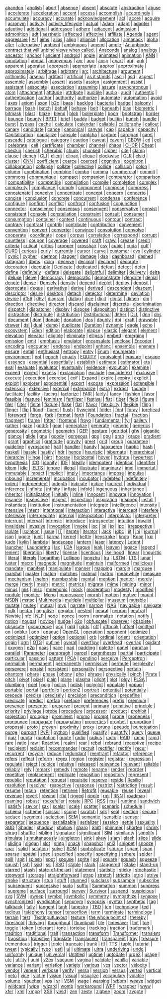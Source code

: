 [abandon](https://raw.githubusercontent.com/Haoxueren/English/master/Words/abandon.png) | [abolish](https://raw.githubusercontent.com/Haoxueren/English/master/Words/abolish.png) | [abort](https://raw.githubusercontent.com/Haoxueren/English/master/Words/abort.png) | [absence](https://raw.githubusercontent.com/Haoxueren/English/master/Words/absence.png) | [absent](https://raw.githubusercontent.com/Haoxueren/English/master/Words/absent.png) | [absolute](https://raw.githubusercontent.com/Haoxueren/English/master/Words/absolute.png) | [abstraction](https://raw.githubusercontent.com/Haoxueren/English/master/Words/abstraction.png) | [abuse](https://raw.githubusercontent.com/Haoxueren/English/master/Words/abuse.png) | [accelerate](https://raw.githubusercontent.com/Haoxueren/English/master/Words/accelerate.png) | [acceleration](https://raw.githubusercontent.com/Haoxueren/English/master/Words/acceleration.png) | [accent](https://raw.githubusercontent.com/Haoxueren/English/master/Words/accent.png) | [access](https://raw.githubusercontent.com/Haoxueren/English/master/Words/access.png) | [accomplish](https://raw.githubusercontent.com/Haoxueren/English/master/Words/accomplish.png) | [accordingly](https://raw.githubusercontent.com/Haoxueren/English/master/Words/accordingly.png) | [accumulate](https://raw.githubusercontent.com/Haoxueren/English/master/Words/accumulate.png) | [accuracy](https://raw.githubusercontent.com/Haoxueren/English/master/Words/accuracy.png) | [accurate](https://raw.githubusercontent.com/Haoxueren/English/master/Words/accurate.png) | [acknowledgement](https://raw.githubusercontent.com/Haoxueren/English/master/Words/acknowledgement.png) | [acl](https://raw.githubusercontent.com/Haoxueren/English/master/Words/acl.png) | [acore](https://raw.githubusercontent.com/Haoxueren/English/master/Words/acore.png) | [acquire](https://raw.githubusercontent.com/Haoxueren/English/master/Words/acquire.png) | [acronym](https://raw.githubusercontent.com/Haoxueren/English/master/Words/acronym.png) | [activity](https://raw.githubusercontent.com/Haoxueren/English/master/Words/activity.png) | [activity_lifecycle](https://raw.githubusercontent.com/Haoxueren/English/master/Words/activity_lifecycle.png) | [actual](https://raw.githubusercontent.com/Haoxueren/English/master/Words/actual.png) | [Adam](https://raw.githubusercontent.com/Haoxueren/English/master/Words/Adam.png) | [adapt](https://raw.githubusercontent.com/Haoxueren/English/master/Words/adapt.png) | [adapter](https://raw.githubusercontent.com/Haoxueren/English/master/Words/adapter.png) | [adaptive](https://raw.githubusercontent.com/Haoxueren/English/master/Words/adaptive.png) | [additional](https://raw.githubusercontent.com/Haoxueren/English/master/Words/additional.png) | [addressee](https://raw.githubusercontent.com/Haoxueren/English/master/Words/addressee.png) | [adhere](https://raw.githubusercontent.com/Haoxueren/English/master/Words/adhere.png) | [adjacent](https://raw.githubusercontent.com/Haoxueren/English/master/Words/adjacent.png) | [admission](https://raw.githubusercontent.com/Haoxueren/English/master/Words/admission.png) | [admonition](https://raw.githubusercontent.com/Haoxueren/English/master/Words/admonition.png) | [adt](https://raw.githubusercontent.com/Haoxueren/English/master/Words/adt.png) | [aesthetic](https://raw.githubusercontent.com/Haoxueren/English/master/Words/aesthetic.png) | [affected](https://raw.githubusercontent.com/Haoxueren/English/master/Words/affected.png) | [affective](https://raw.githubusercontent.com/Haoxueren/English/master/Words/affective.png) | [affiliate](https://raw.githubusercontent.com/Haoxueren/English/master/Words/affiliate.png) | [Agenda](https://raw.githubusercontent.com/Haoxueren/English/master/Words/Agenda.png) | [agent](https://raw.githubusercontent.com/Haoxueren/English/master/Words/agent.png) | [aggressive](https://raw.githubusercontent.com/Haoxueren/English/master/Words/aggressive.png) | [AI](https://raw.githubusercontent.com/Haoxueren/English/master/Words/AI.png) | [aims](https://raw.githubusercontent.com/Haoxueren/English/master/Words/aims.png) | [alias](https://raw.githubusercontent.com/Haoxueren/English/master/Words/alias.png) | [align](https://raw.githubusercontent.com/Haoxueren/English/master/Words/align.png) | [alliance](https://raw.githubusercontent.com/Haoxueren/English/master/Words/alliance.png) | [allocation](https://raw.githubusercontent.com/Haoxueren/English/master/Words/allocation.png) | [almanack](https://raw.githubusercontent.com/Haoxueren/English/master/Words/almanack.png) | [alpha](https://raw.githubusercontent.com/Haoxueren/English/master/Words/alpha.png) | [alter](https://raw.githubusercontent.com/Haoxueren/English/master/Words/alter.png) | [alternative](https://raw.githubusercontent.com/Haoxueren/English/master/Words/alternative.png) | [ambient](https://raw.githubusercontent.com/Haoxueren/English/master/Words/ambient.png) | [ambiguous](https://raw.githubusercontent.com/Haoxueren/English/master/Words/ambiguous.png) | [amend](https://raw.githubusercontent.com/Haoxueren/English/master/Words/amend.png) | [ample](https://raw.githubusercontent.com/Haoxueren/English/master/Words/ample.png) | [An unbinder contract that will unbind views when called.](https://raw.githubusercontent.com/Haoxueren/English/master/Words/An%20unbinder%20contract%20that%20will%20unbind%20views%20when%20called..png) | [Anaconda](https://raw.githubusercontent.com/Haoxueren/English/master/Words/Anaconda.png) | [analog](https://raw.githubusercontent.com/Haoxueren/English/master/Words/analog.png) | [analogy](https://raw.githubusercontent.com/Haoxueren/English/master/Words/analogy.png) | [ancestor](https://raw.githubusercontent.com/Haoxueren/English/master/Words/ancestor.png) | [anchor](https://raw.githubusercontent.com/Haoxueren/English/master/Words/anchor.png) | [ancient](https://raw.githubusercontent.com/Haoxueren/English/master/Words/ancient.png) | [android](https://raw.githubusercontent.com/Haoxueren/English/master/Words/android.png) | [angle](https://raw.githubusercontent.com/Haoxueren/English/master/Words/angle.png) | [animated](https://raw.githubusercontent.com/Haoxueren/English/master/Words/animated.png) | [animation](https://raw.githubusercontent.com/Haoxueren/English/master/Words/animation.png) | [ANN](https://raw.githubusercontent.com/Haoxueren/English/master/Words/ANN.png) | [annotation](https://raw.githubusercontent.com/Haoxueren/English/master/Words/annotation.png) | [annual](https://raw.githubusercontent.com/Haoxueren/English/master/Words/annual.png) | [anonymous](https://raw.githubusercontent.com/Haoxueren/English/master/Words/anonymous.png) | [anr](https://raw.githubusercontent.com/Haoxueren/English/master/Words/anr.png) | [aop](https://raw.githubusercontent.com/Haoxueren/English/master/Words/aop.png) | [aosp](https://raw.githubusercontent.com/Haoxueren/English/master/Words/aosp.png) | [apart](https://raw.githubusercontent.com/Haoxueren/English/master/Words/apart.png) | [api](https://raw.githubusercontent.com/Haoxueren/English/master/Words/api.png) | [apk](https://raw.githubusercontent.com/Haoxueren/English/master/Words/apk.png) | [apparent](https://raw.githubusercontent.com/Haoxueren/English/master/Words/apparent.png) | [appraise](https://raw.githubusercontent.com/Haoxueren/English/master/Words/appraise.png) | [approach](https://raw.githubusercontent.com/Haoxueren/English/master/Words/approach.png) | [appropriate](https://raw.githubusercontent.com/Haoxueren/English/master/Words/appropriate.png) | [approx](https://raw.githubusercontent.com/Haoxueren/English/master/Words/approx.png) | [approximate](https://raw.githubusercontent.com/Haoxueren/English/master/Words/approximate.png) | [approximately](https://raw.githubusercontent.com/Haoxueren/English/master/Words/approximately.png) | [arbitrage](https://raw.githubusercontent.com/Haoxueren/English/master/Words/arbitrage.png) | [arbitrary](https://raw.githubusercontent.com/Haoxueren/English/master/Words/arbitrary.png) | [arc](https://raw.githubusercontent.com/Haoxueren/English/master/Words/arc.png) | [architecture](https://raw.githubusercontent.com/Haoxueren/English/master/Words/architecture.png) | [argument](https://raw.githubusercontent.com/Haoxueren/English/master/Words/argument.png) | [arithmetic](https://raw.githubusercontent.com/Haoxueren/English/master/Words/arithmetic.png) | [arsenal](https://raw.githubusercontent.com/Haoxueren/English/master/Words/arsenal.png) | [artifact](https://raw.githubusercontent.com/Haoxueren/English/master/Words/artifact.png) | [artificial](https://raw.githubusercontent.com/Haoxueren/English/master/Words/artificial.png) | [as it stands](https://raw.githubusercontent.com/Haoxueren/English/master/Words/as%20it%20stands.png) | [ascii](https://raw.githubusercontent.com/Haoxueren/English/master/Words/ascii.png) | [asd](https://raw.githubusercontent.com/Haoxueren/English/master/Words/asd.png) | [aspect](https://raw.githubusercontent.com/Haoxueren/English/master/Words/aspect.png) | [assemble](https://raw.githubusercontent.com/Haoxueren/English/master/Words/assemble.png) | [assembly](https://raw.githubusercontent.com/Haoxueren/English/master/Words/assembly.png) | [assert](https://raw.githubusercontent.com/Haoxueren/English/master/Words/assert.png) | [assets](https://raw.githubusercontent.com/Haoxueren/English/master/Words/assets.png) | [assign](https://raw.githubusercontent.com/Haoxueren/English/master/Words/assign.png) | [assignment](https://raw.githubusercontent.com/Haoxueren/English/master/Words/assignment.png) | [assist](https://raw.githubusercontent.com/Haoxueren/English/master/Words/assist.png) | [assistant](https://raw.githubusercontent.com/Haoxueren/English/master/Words/assistant.png) | [associate](https://raw.githubusercontent.com/Haoxueren/English/master/Words/associate.png) | [association](https://raw.githubusercontent.com/Haoxueren/English/master/Words/association.png) | [assuming](https://raw.githubusercontent.com/Haoxueren/English/master/Words/assuming.png) | [assure](https://raw.githubusercontent.com/Haoxueren/English/master/Words/assure.png) | [asynchronous](https://raw.githubusercontent.com/Haoxueren/English/master/Words/asynchronous.png) | [atom](https://raw.githubusercontent.com/Haoxueren/English/master/Words/atom.png) | [attachment](https://raw.githubusercontent.com/Haoxueren/English/master/Words/attachment.png) | [attitude](https://raw.githubusercontent.com/Haoxueren/English/master/Words/attitude.png) | [attribute](https://raw.githubusercontent.com/Haoxueren/English/master/Words/attribute.png) | [audible](https://raw.githubusercontent.com/Haoxueren/English/master/Words/audible.png) | [audio](https://raw.githubusercontent.com/Haoxueren/English/master/Words/audio.png) | [audit](https://raw.githubusercontent.com/Haoxueren/English/master/Words/audit.png) | [authentic](https://raw.githubusercontent.com/Haoxueren/English/master/Words/authentic.png) | [authentication](https://raw.githubusercontent.com/Haoxueren/English/master/Words/authentication.png) | [author](https://raw.githubusercontent.com/Haoxueren/English/master/Words/author.png) | [authority](https://raw.githubusercontent.com/Haoxueren/English/master/Words/authority.png) | [authorize](https://raw.githubusercontent.com/Haoxueren/English/master/Words/authorize.png) | [automate](https://raw.githubusercontent.com/Haoxueren/English/master/Words/automate.png) | [automation](https://raw.githubusercontent.com/Haoxueren/English/master/Words/automation.png) | [avoid](https://raw.githubusercontent.com/Haoxueren/English/master/Words/avoid.png) | [axes](https://raw.githubusercontent.com/Haoxueren/English/master/Words/axes.png) | [axiom](https://raw.githubusercontent.com/Haoxueren/English/master/Words/axiom.png) | [axon](https://raw.githubusercontent.com/Haoxueren/English/master/Words/axon.png) | [b2c](https://raw.githubusercontent.com/Haoxueren/English/master/Words/b2c.png) | [baas](https://raw.githubusercontent.com/Haoxueren/English/master/Words/baas.png) | [backlog](https://raw.githubusercontent.com/Haoxueren/English/master/Words/backlog.png) | [bacteria](https://raw.githubusercontent.com/Haoxueren/English/master/Words/bacteria.png) | [badge](https://raw.githubusercontent.com/Haoxueren/English/master/Words/badge.png) | [balcony](https://raw.githubusercontent.com/Haoxueren/English/master/Words/balcony.png) | [barrage](https://raw.githubusercontent.com/Haoxueren/English/master/Words/barrage.png) | [bash](https://raw.githubusercontent.com/Haoxueren/English/master/Words/bash.png) | [batch](https://raw.githubusercontent.com/Haoxueren/English/master/Words/batch.png) | [behalf](https://raw.githubusercontent.com/Haoxueren/English/master/Words/behalf.png) | [behave](https://raw.githubusercontent.com/Haoxueren/English/master/Words/behave.png) | [belt](https://raw.githubusercontent.com/Haoxueren/English/master/Words/belt.png) | [beneath](https://raw.githubusercontent.com/Haoxueren/English/master/Words/beneath.png) | [bias](https://raw.githubusercontent.com/Haoxueren/English/master/Words/bias.png) | [biometric](https://raw.githubusercontent.com/Haoxueren/English/master/Words/biometric.png) | [bitmask](https://raw.githubusercontent.com/Haoxueren/English/master/Words/bitmask.png) | [blast](https://raw.githubusercontent.com/Haoxueren/English/master/Words/blast.png) | [blaze](https://raw.githubusercontent.com/Haoxueren/English/master/Words/blaze.png) | [blend](https://raw.githubusercontent.com/Haoxueren/English/master/Words/blend.png) | [blob](https://raw.githubusercontent.com/Haoxueren/English/master/Words/blob.png) | [boilerplate](https://raw.githubusercontent.com/Haoxueren/English/master/Words/boilerplate.png) | [boon](https://raw.githubusercontent.com/Haoxueren/English/master/Words/boon.png) | [bootstrap](https://raw.githubusercontent.com/Haoxueren/English/master/Words/bootstrap.png) | [border](https://raw.githubusercontent.com/Haoxueren/English/master/Words/border.png) | [bounce](https://raw.githubusercontent.com/Haoxueren/English/master/Words/bounce.png) | [bounty](https://raw.githubusercontent.com/Haoxueren/English/master/Words/bounty.png) | [BPTT](https://raw.githubusercontent.com/Haoxueren/English/master/Words/BPTT.png) | [brief](https://raw.githubusercontent.com/Haoxueren/English/master/Words/brief.png) | [buddy](https://raw.githubusercontent.com/Haoxueren/English/master/Words/buddy.png) | [budget](https://raw.githubusercontent.com/Haoxueren/English/master/Words/budget.png) | [builtin](https://raw.githubusercontent.com/Haoxueren/English/master/Words/builtin.png) | [bunch](https://raw.githubusercontent.com/Haoxueren/English/master/Words/bunch.png) | [bundle](https://raw.githubusercontent.com/Haoxueren/English/master/Words/bundle.png) | [burst](https://raw.githubusercontent.com/Haoxueren/English/master/Words/burst.png) | [bypass](https://raw.githubusercontent.com/Haoxueren/English/master/Words/bypass.png) | [cache](https://raw.githubusercontent.com/Haoxueren/English/master/Words/cache.png) | [calculate](https://raw.githubusercontent.com/Haoxueren/English/master/Words/calculate.png) | [calendar](https://raw.githubusercontent.com/Haoxueren/English/master/Words/calendar.png) | [callable](https://raw.githubusercontent.com/Haoxueren/English/master/Words/callable.png) | [calligraphy](https://raw.githubusercontent.com/Haoxueren/English/master/Words/calligraphy.png) | [callout](https://raw.githubusercontent.com/Haoxueren/English/master/Words/callout.png) | [canary](https://raw.githubusercontent.com/Haoxueren/English/master/Words/canary.png) | [candidate](https://raw.githubusercontent.com/Haoxueren/English/master/Words/candidate.png) | [canoe](https://raw.githubusercontent.com/Haoxueren/English/master/Words/canoe.png) | [canonical](https://raw.githubusercontent.com/Haoxueren/English/master/Words/canonical.png) | [canvas](https://raw.githubusercontent.com/Haoxueren/English/master/Words/canvas.png) | [cap](https://raw.githubusercontent.com/Haoxueren/English/master/Words/cap.png) | [capable](https://raw.githubusercontent.com/Haoxueren/English/master/Words/capable.png) | [capacity](https://raw.githubusercontent.com/Haoxueren/English/master/Words/capacity.png) | [Capitalization](https://raw.githubusercontent.com/Haoxueren/English/master/Words/Capitalization.png) | [capitalize](https://raw.githubusercontent.com/Haoxueren/English/master/Words/capitalize.png) | [capsule](https://raw.githubusercontent.com/Haoxueren/English/master/Words/capsule.png) | [captcha](https://raw.githubusercontent.com/Haoxueren/English/master/Words/captcha.png) | [capture](https://raw.githubusercontent.com/Haoxueren/English/master/Words/capture.png) | [cardigan](https://raw.githubusercontent.com/Haoxueren/English/master/Words/cardigan.png) | [caret](https://raw.githubusercontent.com/Haoxueren/English/master/Words/caret.png) | [cascade](https://raw.githubusercontent.com/Haoxueren/English/master/Words/cascade.png) | [catalogue](https://raw.githubusercontent.com/Haoxueren/English/master/Words/catalogue.png) | [category](https://raw.githubusercontent.com/Haoxueren/English/master/Words/category.png) | [caution](https://raw.githubusercontent.com/Haoxueren/English/master/Words/caution.png) | [caveat](https://raw.githubusercontent.com/Haoxueren/English/master/Words/caveat.png) | [cavern](https://raw.githubusercontent.com/Haoxueren/English/master/Words/cavern.png) | [CBOW](https://raw.githubusercontent.com/Haoxueren/English/master/Words/CBOW.png) | [cd](https://raw.githubusercontent.com/Haoxueren/English/master/Words/cd.png) | [ceil](https://raw.githubusercontent.com/Haoxueren/English/master/Words/ceil.png) | [celebrate](https://raw.githubusercontent.com/Haoxueren/English/master/Words/celebrate.png) | [cell](https://raw.githubusercontent.com/Haoxueren/English/master/Words/cell.png) | [certificate](https://raw.githubusercontent.com/Haoxueren/English/master/Words/certificate.png) | [chamber](https://raw.githubusercontent.com/Haoxueren/English/master/Words/chamber.png) | [channel](https://raw.githubusercontent.com/Haoxueren/English/master/Words/channel.png) | [chaos](https://raw.githubusercontent.com/Haoxueren/English/master/Words/chaos.png) | [CHCP](https://raw.githubusercontent.com/Haoxueren/English/master/Words/CHCP.png) | [Cheat](https://raw.githubusercontent.com/Haoxueren/English/master/Words/Cheat.png) | [checkin](https://raw.githubusercontent.com/Haoxueren/English/master/Words/checkin.png) | [cherish](https://raw.githubusercontent.com/Haoxueren/English/master/Words/cherish.png) | [cherubic](https://raw.githubusercontent.com/Haoxueren/English/master/Words/cherubic.png) | [chunk](https://raw.githubusercontent.com/Haoxueren/English/master/Words/chunk.png) | [chunked](https://raw.githubusercontent.com/Haoxueren/English/master/Words/chunked.png) | [cipher](https://raw.githubusercontent.com/Haoxueren/English/master/Words/cipher.png) | [cite](https://raw.githubusercontent.com/Haoxueren/English/master/Words/cite.png) | [clamp](https://raw.githubusercontent.com/Haoxueren/English/master/Words/clamp.png) | [clause](https://raw.githubusercontent.com/Haoxueren/English/master/Words/clause.png) | [clench](https://raw.githubusercontent.com/Haoxueren/English/master/Words/clench.png) | [CLI](https://raw.githubusercontent.com/Haoxueren/English/master/Words/CLI.png) | [client](https://raw.githubusercontent.com/Haoxueren/English/master/Words/client.png) | [clipart](https://raw.githubusercontent.com/Haoxueren/English/master/Words/clipart.png) | [clique](https://raw.githubusercontent.com/Haoxueren/English/master/Words/clique.png) | [clockwise](https://raw.githubusercontent.com/Haoxueren/English/master/Words/clockwise.png) | [CLR](https://raw.githubusercontent.com/Haoxueren/English/master/Words/CLR.png) | [clsid](https://raw.githubusercontent.com/Haoxueren/English/master/Words/clsid.png) | [cluster](https://raw.githubusercontent.com/Haoxueren/English/master/Words/cluster.png) | [CNN](https://raw.githubusercontent.com/Haoxueren/English/master/Words/CNN.png) | [coefficient](https://raw.githubusercontent.com/Haoxueren/English/master/Words/coefficient.png) | [coerce](https://raw.githubusercontent.com/Haoxueren/English/master/Words/coerce.png) | [coerced](https://raw.githubusercontent.com/Haoxueren/English/master/Words/coerced.png) | [cognitive](https://raw.githubusercontent.com/Haoxueren/English/master/Words/cognitive.png) | [cognitron](https://raw.githubusercontent.com/Haoxueren/English/master/Words/cognitron.png) | [collaboration](https://raw.githubusercontent.com/Haoxueren/English/master/Words/collaboration.png) | [collapse](https://raw.githubusercontent.com/Haoxueren/English/master/Words/collapse.png) | [collate](https://raw.githubusercontent.com/Haoxueren/English/master/Words/collate.png) | [collective](https://raw.githubusercontent.com/Haoxueren/English/master/Words/collective.png) | [collide](https://raw.githubusercontent.com/Haoxueren/English/master/Words/collide.png) | [collision](https://raw.githubusercontent.com/Haoxueren/English/master/Words/collision.png) | [colon](https://raw.githubusercontent.com/Haoxueren/English/master/Words/colon.png) | [column](https://raw.githubusercontent.com/Haoxueren/English/master/Words/column.png) | [combination](https://raw.githubusercontent.com/Haoxueren/English/master/Words/combination.png) | [combine](https://raw.githubusercontent.com/Haoxueren/English/master/Words/combine.png) | [combo](https://raw.githubusercontent.com/Haoxueren/English/master/Words/combo.png) | [comma](https://raw.githubusercontent.com/Haoxueren/English/master/Words/comma.png) | [commercial](https://raw.githubusercontent.com/Haoxueren/English/master/Words/commercial.png) | [commit](https://raw.githubusercontent.com/Haoxueren/English/master/Words/commit.png) | [commons](https://raw.githubusercontent.com/Haoxueren/English/master/Words/commons.png) | [communique](https://raw.githubusercontent.com/Haoxueren/English/master/Words/communique.png) | [compact](https://raw.githubusercontent.com/Haoxueren/English/master/Words/compact.png) | [companion](https://raw.githubusercontent.com/Haoxueren/English/master/Words/companion.png) | [comparator](https://raw.githubusercontent.com/Haoxueren/English/master/Words/comparator.png) | [comparison](https://raw.githubusercontent.com/Haoxueren/English/master/Words/comparison.png) | [compatibility](https://raw.githubusercontent.com/Haoxueren/English/master/Words/compatibility.png) | [compatible](https://raw.githubusercontent.com/Haoxueren/English/master/Words/compatible.png) | [compilation](https://raw.githubusercontent.com/Haoxueren/English/master/Words/compilation.png) | [compile](https://raw.githubusercontent.com/Haoxueren/English/master/Words/compile.png) | [completion](https://raw.githubusercontent.com/Haoxueren/English/master/Words/completion.png) | [complex](https://raw.githubusercontent.com/Haoxueren/English/master/Words/complex.png) | [complexity](https://raw.githubusercontent.com/Haoxueren/English/master/Words/complexity.png) | [compliance](https://raw.githubusercontent.com/Haoxueren/English/master/Words/compliance.png) | [comply](https://raw.githubusercontent.com/Haoxueren/English/master/Words/comply.png) | [component](https://raw.githubusercontent.com/Haoxueren/English/master/Words/component.png) | [compose](https://raw.githubusercontent.com/Haoxueren/English/master/Words/compose.png) | [compress](https://raw.githubusercontent.com/Haoxueren/English/master/Words/compress.png) | [concatenate](https://raw.githubusercontent.com/Haoxueren/English/master/Words/concatenate.png) | [conceive](https://raw.githubusercontent.com/Haoxueren/English/master/Words/conceive.png) | [concentrate](https://raw.githubusercontent.com/Haoxueren/English/master/Words/concentrate.png) | [concept](https://raw.githubusercontent.com/Haoxueren/English/master/Words/concept.png) | [concern](https://raw.githubusercontent.com/Haoxueren/English/master/Words/concern.png) | [concerto](https://raw.githubusercontent.com/Haoxueren/English/master/Words/concerto.png) | [concise](https://raw.githubusercontent.com/Haoxueren/English/master/Words/concise.png) | [conclusion](https://raw.githubusercontent.com/Haoxueren/English/master/Words/conclusion.png) | [concrete](https://raw.githubusercontent.com/Haoxueren/English/master/Words/concrete.png) | [concurrent](https://raw.githubusercontent.com/Haoxueren/English/master/Words/concurrent.png) | [condense](https://raw.githubusercontent.com/Haoxueren/English/master/Words/condense.png) | [conference](https://raw.githubusercontent.com/Haoxueren/English/master/Words/conference.png) | [configure](https://raw.githubusercontent.com/Haoxueren/English/master/Words/configure.png) | [confirm](https://raw.githubusercontent.com/Haoxueren/English/master/Words/confirm.png) | [conflict](https://raw.githubusercontent.com/Haoxueren/English/master/Words/conflict.png) | [confront](https://raw.githubusercontent.com/Haoxueren/English/master/Words/confront.png) | [confusion](https://raw.githubusercontent.com/Haoxueren/English/master/Words/confusion.png) | [conjunction](https://raw.githubusercontent.com/Haoxueren/English/master/Words/conjunction.png) | [connector](https://raw.githubusercontent.com/Haoxueren/English/master/Words/connector.png) | [conscience](https://raw.githubusercontent.com/Haoxueren/English/master/Words/conscience.png) | [consensus](https://raw.githubusercontent.com/Haoxueren/English/master/Words/consensus.png) | [consequent](https://raw.githubusercontent.com/Haoxueren/English/master/Words/consequent.png) | [conservative](https://raw.githubusercontent.com/Haoxueren/English/master/Words/conservative.png) | [consist](https://raw.githubusercontent.com/Haoxueren/English/master/Words/consist.png) | [consistent](https://raw.githubusercontent.com/Haoxueren/English/master/Words/consistent.png) | [console](https://raw.githubusercontent.com/Haoxueren/English/master/Words/console.png) | [constellation](https://raw.githubusercontent.com/Haoxueren/English/master/Words/constellation.png) | [constraint](https://raw.githubusercontent.com/Haoxueren/English/master/Words/constraint.png) | [consult](https://raw.githubusercontent.com/Haoxueren/English/master/Words/consult.png) | [consumer](https://raw.githubusercontent.com/Haoxueren/English/master/Words/consumer.png) | [consumption](https://raw.githubusercontent.com/Haoxueren/English/master/Words/consumption.png) | [container](https://raw.githubusercontent.com/Haoxueren/English/master/Words/container.png) | [context](https://raw.githubusercontent.com/Haoxueren/English/master/Words/context.png) | [continuous](https://raw.githubusercontent.com/Haoxueren/English/master/Words/continuous.png) | [contour](https://raw.githubusercontent.com/Haoxueren/English/master/Words/contour.png) | [contract](https://raw.githubusercontent.com/Haoxueren/English/master/Words/contract.png) | [contrary](https://raw.githubusercontent.com/Haoxueren/English/master/Words/contrary.png) | [contrast](https://raw.githubusercontent.com/Haoxueren/English/master/Words/contrast.png) | [contrib](https://raw.githubusercontent.com/Haoxueren/English/master/Words/contrib.png) | [contribute](https://raw.githubusercontent.com/Haoxueren/English/master/Words/contribute.png) | [contribution](https://raw.githubusercontent.com/Haoxueren/English/master/Words/contribution.png) | [convenient](https://raw.githubusercontent.com/Haoxueren/English/master/Words/convenient.png) | [convention](https://raw.githubusercontent.com/Haoxueren/English/master/Words/convention.png) | [convert](https://raw.githubusercontent.com/Haoxueren/English/master/Words/convert.png) | [converter](https://raw.githubusercontent.com/Haoxueren/English/master/Words/converter.png) | [convince](https://raw.githubusercontent.com/Haoxueren/English/master/Words/convince.png) | [convolution](https://raw.githubusercontent.com/Haoxueren/English/master/Words/convolution.png) | [convolve](https://raw.githubusercontent.com/Haoxueren/English/master/Words/convolve.png) | [cooperate](https://raw.githubusercontent.com/Haoxueren/English/master/Words/cooperate.png) | [coordinate](https://raw.githubusercontent.com/Haoxueren/English/master/Words/coordinate.png) | [cope](https://raw.githubusercontent.com/Haoxueren/English/master/Words/cope.png) | [corpus](https://raw.githubusercontent.com/Haoxueren/English/master/Words/corpus.png) | [correlation](https://raw.githubusercontent.com/Haoxueren/English/master/Words/correlation.png) | [correspond](https://raw.githubusercontent.com/Haoxueren/English/master/Words/correspond.png) | [corrupt](https://raw.githubusercontent.com/Haoxueren/English/master/Words/corrupt.png) | [countless](https://raw.githubusercontent.com/Haoxueren/English/master/Words/countless.png) | [coupon](https://raw.githubusercontent.com/Haoxueren/English/master/Words/coupon.png) | [coverage](https://raw.githubusercontent.com/Haoxueren/English/master/Words/coverage.png) | [covered](https://raw.githubusercontent.com/Haoxueren/English/master/Words/covered.png) | [craft](https://raw.githubusercontent.com/Haoxueren/English/master/Words/craft.png) | [crawl](https://raw.githubusercontent.com/Haoxueren/English/master/Words/crawl.png) | [crease](https://raw.githubusercontent.com/Haoxueren/English/master/Words/crease.png) | [credit](https://raw.githubusercontent.com/Haoxueren/English/master/Words/credit.png) | [criteria](https://raw.githubusercontent.com/Haoxueren/English/master/Words/criteria.png) | [critical](https://raw.githubusercontent.com/Haoxueren/English/master/Words/critical.png) | [critics](https://raw.githubusercontent.com/Haoxueren/English/master/Words/critics.png) | [cropper](https://raw.githubusercontent.com/Haoxueren/English/master/Words/cropper.png) | [crosshair](https://raw.githubusercontent.com/Haoxueren/English/master/Words/crosshair.png) | [csv](https://raw.githubusercontent.com/Haoxueren/English/master/Words/csv.png) | [cubic](https://raw.githubusercontent.com/Haoxueren/English/master/Words/cubic.png) | [cuda](https://raw.githubusercontent.com/Haoxueren/English/master/Words/cuda.png) | [cuff](https://raw.githubusercontent.com/Haoxueren/English/master/Words/cuff.png) | [CURD](https://raw.githubusercontent.com/Haoxueren/English/master/Words/CURD.png) | [curious](https://raw.githubusercontent.com/Haoxueren/English/master/Words/curious.png) | [curly](https://raw.githubusercontent.com/Haoxueren/English/master/Words/curly.png) | [currently](https://raw.githubusercontent.com/Haoxueren/English/master/Words/currently.png) | [cursor](https://raw.githubusercontent.com/Haoxueren/English/master/Words/cursor.png) | [curve](https://raw.githubusercontent.com/Haoxueren/English/master/Words/curve.png) | [customer](https://raw.githubusercontent.com/Haoxueren/English/master/Words/customer.png) | [cvs](https://raw.githubusercontent.com/Haoxueren/English/master/Words/cvs.png) | [cylinder](https://raw.githubusercontent.com/Haoxueren/English/master/Words/cylinder.png) | [cynic](https://raw.githubusercontent.com/Haoxueren/English/master/Words/cynic.png) | [cypher](https://raw.githubusercontent.com/Haoxueren/English/master/Words/cypher.png) | [daemon](https://raw.githubusercontent.com/Haoxueren/English/master/Words/daemon.png) | [dagger](https://raw.githubusercontent.com/Haoxueren/English/master/Words/dagger.png) | [damage](https://raw.githubusercontent.com/Haoxueren/English/master/Words/damage.png) | [dao](https://raw.githubusercontent.com/Haoxueren/English/master/Words/dao.png) | [dashboard](https://raw.githubusercontent.com/Haoxueren/English/master/Words/dashboard.png) | [dashed](https://raw.githubusercontent.com/Haoxueren/English/master/Words/dashed.png) | [datagram](https://raw.githubusercontent.com/Haoxueren/English/master/Words/datagram.png) | [dbms](https://raw.githubusercontent.com/Haoxueren/English/master/Words/dbms.png) | [dcim](https://raw.githubusercontent.com/Haoxueren/English/master/Words/dcim.png) | [deceive](https://raw.githubusercontent.com/Haoxueren/English/master/Words/deceive.png) | [decimal](https://raw.githubusercontent.com/Haoxueren/English/master/Words/decimal.png) | [declared](https://raw.githubusercontent.com/Haoxueren/English/master/Words/declared.png) | [decorate](https://raw.githubusercontent.com/Haoxueren/English/master/Words/decorate.png) | [decoration](https://raw.githubusercontent.com/Haoxueren/English/master/Words/decoration.png) | [decouple](https://raw.githubusercontent.com/Haoxueren/English/master/Words/decouple.png) | [Dedicate](https://raw.githubusercontent.com/Haoxueren/English/master/Words/Dedicate.png) | [dedicated](https://raw.githubusercontent.com/Haoxueren/English/master/Words/dedicated.png) | [defeat](https://raw.githubusercontent.com/Haoxueren/English/master/Words/defeat.png) | [defect](https://raw.githubusercontent.com/Haoxueren/English/master/Words/defect.png) | [defer](https://raw.githubusercontent.com/Haoxueren/English/master/Words/defer.png) | [define](https://raw.githubusercontent.com/Haoxueren/English/master/Words/define.png) | [definitely](https://raw.githubusercontent.com/Haoxueren/English/master/Words/definitely.png) | [deflate](https://raw.githubusercontent.com/Haoxueren/English/master/Words/deflate.png) | [delegate](https://raw.githubusercontent.com/Haoxueren/English/master/Words/delegate.png) | [delightful](https://raw.githubusercontent.com/Haoxueren/English/master/Words/delightful.png) | [delimiter](https://raw.githubusercontent.com/Haoxueren/English/master/Words/delimiter.png) | [delivery](https://raw.githubusercontent.com/Haoxueren/English/master/Words/delivery.png) | [delta](https://raw.githubusercontent.com/Haoxueren/English/master/Words/delta.png) | [deluxe](https://raw.githubusercontent.com/Haoxueren/English/master/Words/deluxe.png) | [delve](https://raw.githubusercontent.com/Haoxueren/English/master/Words/delve.png) | [democracy](https://raw.githubusercontent.com/Haoxueren/English/master/Words/democracy.png) | [democratic](https://raw.githubusercontent.com/Haoxueren/English/master/Words/democratic.png) | [demonstrate](https://raw.githubusercontent.com/Haoxueren/English/master/Words/demonstrate.png) | [dendrite](https://raw.githubusercontent.com/Haoxueren/English/master/Words/dendrite.png) | [denial](https://raw.githubusercontent.com/Haoxueren/English/master/Words/denial.png) | [denote](https://raw.githubusercontent.com/Haoxueren/English/master/Words/denote.png) | [dense](https://raw.githubusercontent.com/Haoxueren/English/master/Words/dense.png) | [Densely](https://raw.githubusercontent.com/Haoxueren/English/master/Words/Densely.png) | [density](https://raw.githubusercontent.com/Haoxueren/English/master/Words/density.png) | [depend](https://raw.githubusercontent.com/Haoxueren/English/master/Words/depend.png) | [depict](https://raw.githubusercontent.com/Haoxueren/English/master/Words/depict.png) | [deploy](https://raw.githubusercontent.com/Haoxueren/English/master/Words/deploy.png) | [deposit](https://raw.githubusercontent.com/Haoxueren/English/master/Words/deposit.png) | [deprecate](https://raw.githubusercontent.com/Haoxueren/English/master/Words/deprecate.png) | [deque](https://raw.githubusercontent.com/Haoxueren/English/master/Words/deque.png) | [derivative](https://raw.githubusercontent.com/Haoxueren/English/master/Words/derivative.png) | [derive](https://raw.githubusercontent.com/Haoxueren/English/master/Words/derive.png) | [derived](https://raw.githubusercontent.com/Haoxueren/English/master/Words/derived.png) | [descendent](https://raw.githubusercontent.com/Haoxueren/English/master/Words/descendent.png) | [descent](https://raw.githubusercontent.com/Haoxueren/English/master/Words/descent.png) | [descriptor](https://raw.githubusercontent.com/Haoxueren/English/master/Words/descriptor.png) | [desire](https://raw.githubusercontent.com/Haoxueren/English/master/Words/desire.png) | [desktop](https://raw.githubusercontent.com/Haoxueren/English/master/Words/desktop.png) | [detach](https://raw.githubusercontent.com/Haoxueren/English/master/Words/detach.png) | [detector](https://raw.githubusercontent.com/Haoxueren/English/master/Words/detector.png) | [determine](https://raw.githubusercontent.com/Haoxueren/English/master/Words/determine.png) | [deviation](https://raw.githubusercontent.com/Haoxueren/English/master/Words/deviation.png) | [device](https://raw.githubusercontent.com/Haoxueren/English/master/Words/device.png) | [df56](https://raw.githubusercontent.com/Haoxueren/English/master/Words/df56.png) | [dhv](https://raw.githubusercontent.com/Haoxueren/English/master/Words/dhv.png) | [diagram](https://raw.githubusercontent.com/Haoxueren/English/master/Words/diagram.png) | [dialog](https://raw.githubusercontent.com/Haoxueren/English/master/Words/dialog.png) | [dice](https://raw.githubusercontent.com/Haoxueren/English/master/Words/dice.png) | [digit](https://raw.githubusercontent.com/Haoxueren/English/master/Words/digit.png) | [digital](https://raw.githubusercontent.com/Haoxueren/English/master/Words/digital.png) | [dimen](https://raw.githubusercontent.com/Haoxueren/English/master/Words/dimen.png) | [dip](https://raw.githubusercontent.com/Haoxueren/English/master/Words/dip.png) | [direction](https://raw.githubusercontent.com/Haoxueren/English/master/Words/direction.png) | [directive](https://raw.githubusercontent.com/Haoxueren/English/master/Words/directive.png) | [director](https://raw.githubusercontent.com/Haoxueren/English/master/Words/director.png) | [discard](https://raw.githubusercontent.com/Haoxueren/English/master/Words/discard.png) | [disclaimer](https://raw.githubusercontent.com/Haoxueren/English/master/Words/disclaimer.png) | [discrete](https://raw.githubusercontent.com/Haoxueren/English/master/Words/discrete.png) | [discrimination](https://raw.githubusercontent.com/Haoxueren/English/master/Words/discrimination.png) | [dispatch](https://raw.githubusercontent.com/Haoxueren/English/master/Words/dispatch.png) | [dispatcher](https://raw.githubusercontent.com/Haoxueren/English/master/Words/dispatcher.png) | [display](https://raw.githubusercontent.com/Haoxueren/English/master/Words/display.png) | [dispose](https://raw.githubusercontent.com/Haoxueren/English/master/Words/dispose.png) | [disposition](https://raw.githubusercontent.com/Haoxueren/English/master/Words/disposition.png) | [distinct](https://raw.githubusercontent.com/Haoxueren/English/master/Words/distinct.png) | [distinctive](https://raw.githubusercontent.com/Haoxueren/English/master/Words/distinctive.png) | [distraction](https://raw.githubusercontent.com/Haoxueren/English/master/Words/distraction.png) | [distribute](https://raw.githubusercontent.com/Haoxueren/English/master/Words/distribute.png) | [distribution](https://raw.githubusercontent.com/Haoxueren/English/master/Words/distribution.png) | [Distributional](https://raw.githubusercontent.com/Haoxueren/English/master/Words/Distributional.png) | [dither](https://raw.githubusercontent.com/Haoxueren/English/master/Words/dither.png) | [DLL](https://raw.githubusercontent.com/Haoxueren/English/master/Words/DLL.png) | [dnn](https://raw.githubusercontent.com/Haoxueren/English/master/Words/dnn.png) | [dns](https://raw.githubusercontent.com/Haoxueren/English/master/Words/dns.png) | [document](https://raw.githubusercontent.com/Haoxueren/English/master/Words/document.png) | [dom](https://raw.githubusercontent.com/Haoxueren/English/master/Words/dom.png) | [donate](https://raw.githubusercontent.com/Haoxueren/English/master/Words/donate.png) | [donation](https://raw.githubusercontent.com/Haoxueren/English/master/Words/donation.png) | [dos](https://raw.githubusercontent.com/Haoxueren/English/master/Words/dos.png) | [doubly](https://raw.githubusercontent.com/Haoxueren/English/master/Words/doubly.png) | [dpi](https://raw.githubusercontent.com/Haoxueren/English/master/Words/dpi.png) | [draft](https://raw.githubusercontent.com/Haoxueren/English/master/Words/draft.png) | [drawable](https://raw.githubusercontent.com/Haoxueren/English/master/Words/drawable.png) | [drawer](https://raw.githubusercontent.com/Haoxueren/English/master/Words/drawer.png) | [dsl](https://raw.githubusercontent.com/Haoxueren/English/master/Words/dsl.png) | [dual](https://raw.githubusercontent.com/Haoxueren/English/master/Words/dual.png) | [dump](https://raw.githubusercontent.com/Haoxueren/English/master/Words/dump.png) | [duplicate](https://raw.githubusercontent.com/Haoxueren/English/master/Words/duplicate.png) | [Duration](https://raw.githubusercontent.com/Haoxueren/English/master/Words/Duration.png) | [dynamic](https://raw.githubusercontent.com/Haoxueren/English/master/Words/dynamic.png) | [eagle](https://raw.githubusercontent.com/Haoxueren/English/master/Words/eagle.png) | [echo](https://raw.githubusercontent.com/Haoxueren/English/master/Words/echo.png) | [ecosystem](https://raw.githubusercontent.com/Haoxueren/English/master/Words/ecosystem.png) | [Eden](https://raw.githubusercontent.com/Haoxueren/English/master/Words/Eden.png) | [edition](https://raw.githubusercontent.com/Haoxueren/English/master/Words/edition.png) | [elaborate](https://raw.githubusercontent.com/Haoxueren/English/master/Words/elaborate.png) | [elapse](https://raw.githubusercontent.com/Haoxueren/English/master/Words/elapse.png) | [elastic](https://raw.githubusercontent.com/Haoxueren/English/master/Words/elastic.png) | [elegant](https://raw.githubusercontent.com/Haoxueren/English/master/Words/elegant.png) | [element](https://raw.githubusercontent.com/Haoxueren/English/master/Words/element.png) | [elevation](https://raw.githubusercontent.com/Haoxueren/English/master/Words/elevation.png) | [elevator](https://raw.githubusercontent.com/Haoxueren/English/master/Words/elevator.png) | [eligible](https://raw.githubusercontent.com/Haoxueren/English/master/Words/eligible.png) | [eliminate](https://raw.githubusercontent.com/Haoxueren/English/master/Words/eliminate.png) | [ellipsis](https://raw.githubusercontent.com/Haoxueren/English/master/Words/ellipsis.png) | [embed](https://raw.githubusercontent.com/Haoxueren/English/master/Words/embed.png) | [emerging](https://raw.githubusercontent.com/Haoxueren/English/master/Words/emerging.png) | [emission](https://raw.githubusercontent.com/Haoxueren/English/master/Words/emission.png) | [emit](https://raw.githubusercontent.com/Haoxueren/English/master/Words/emit.png) | [emphasis](https://raw.githubusercontent.com/Haoxueren/English/master/Words/emphasis.png) | [emulator](https://raw.githubusercontent.com/Haoxueren/English/master/Words/emulator.png) | [encapsulate](https://raw.githubusercontent.com/Haoxueren/English/master/Words/encapsulate.png) | [enclose](https://raw.githubusercontent.com/Haoxueren/English/master/Words/enclose.png) | [Encoder](https://raw.githubusercontent.com/Haoxueren/English/master/Words/Encoder.png) | [encoding](https://raw.githubusercontent.com/Haoxueren/English/master/Words/encoding.png) | [encounter](https://raw.githubusercontent.com/Haoxueren/English/master/Words/encounter.png) | [endorse](https://raw.githubusercontent.com/Haoxueren/English/master/Words/endorse.png) | [endpoint](https://raw.githubusercontent.com/Haoxueren/English/master/Words/endpoint.png) | [enhanc](https://raw.githubusercontent.com/Haoxueren/English/master/Words/enhanc.png) | [ensemble](https://raw.githubusercontent.com/Haoxueren/English/master/Words/ensemble.png) | [ensnare](https://raw.githubusercontent.com/Haoxueren/English/master/Words/ensnare.png) | [ensure](https://raw.githubusercontent.com/Haoxueren/English/master/Words/ensure.png) | [entail](https://raw.githubusercontent.com/Haoxueren/English/master/Words/entail.png) | [enthusiast](https://raw.githubusercontent.com/Haoxueren/English/master/Words/enthusiast.png) | [entropy](https://raw.githubusercontent.com/Haoxueren/English/master/Words/entropy.png) | [entry](https://raw.githubusercontent.com/Haoxueren/English/master/Words/entry.png) | [Enum](https://raw.githubusercontent.com/Haoxueren/English/master/Words/Enum.png) | [enumerate](https://raw.githubusercontent.com/Haoxueren/English/master/Words/enumerate.png) | [environment](https://raw.githubusercontent.com/Haoxueren/English/master/Words/environment.png) | [eof](https://raw.githubusercontent.com/Haoxueren/English/master/Words/eof.png) | [epoch](https://raw.githubusercontent.com/Haoxueren/English/master/Words/epoch.png) | [equaty](https://raw.githubusercontent.com/Haoxueren/English/master/Words/equaty.png) | [EQUITY](https://raw.githubusercontent.com/Haoxueren/English/master/Words/EQUITY.png) | [equivalent](https://raw.githubusercontent.com/Haoxueren/English/master/Words/equivalent.png) | [erasure](https://raw.githubusercontent.com/Haoxueren/English/master/Words/erasure.png) | [escape](https://raw.githubusercontent.com/Haoxueren/English/master/Words/escape.png) | [essence](https://raw.githubusercontent.com/Haoxueren/English/master/Words/essence.png) | [essential](https://raw.githubusercontent.com/Haoxueren/English/master/Words/essential.png) | [essentially](https://raw.githubusercontent.com/Haoxueren/English/master/Words/essentially.png) | [establish](https://raw.githubusercontent.com/Haoxueren/English/master/Words/establish.png) | [estimate](https://raw.githubusercontent.com/Haoxueren/English/master/Words/estimate.png) | [estimator](https://raw.githubusercontent.com/Haoxueren/English/master/Words/estimator.png) | [eta](https://raw.githubusercontent.com/Haoxueren/English/master/Words/eta.png) | [eval](https://raw.githubusercontent.com/Haoxueren/English/master/Words/eval.png) | [evaluate](https://raw.githubusercontent.com/Haoxueren/English/master/Words/evaluate.png) | [evaluator](https://raw.githubusercontent.com/Haoxueren/English/master/Words/evaluator.png) | [eventually](https://raw.githubusercontent.com/Haoxueren/English/master/Words/eventually.png) | [evidence](https://raw.githubusercontent.com/Haoxueren/English/master/Words/evidence.png) | [evolution](https://raw.githubusercontent.com/Haoxueren/English/master/Words/evolution.png) | [examine](https://raw.githubusercontent.com/Haoxueren/English/master/Words/examine.png) | [exceed](https://raw.githubusercontent.com/Haoxueren/English/master/Words/exceed.png) | [except](https://raw.githubusercontent.com/Haoxueren/English/master/Words/except.png) | [excess](https://raw.githubusercontent.com/Haoxueren/English/master/Words/excess.png) | [exclamation](https://raw.githubusercontent.com/Haoxueren/English/master/Words/exclamation.png) | [exclude](https://raw.githubusercontent.com/Haoxueren/English/master/Words/exclude.png) | [excludetext](https://raw.githubusercontent.com/Haoxueren/English/master/Words/excludetext.png) | [exclusive](https://raw.githubusercontent.com/Haoxueren/English/master/Words/exclusive.png) | [execute](https://raw.githubusercontent.com/Haoxueren/English/master/Words/execute.png) | [execution](https://raw.githubusercontent.com/Haoxueren/English/master/Words/execution.png) | [exercise](https://raw.githubusercontent.com/Haoxueren/English/master/Words/exercise.png) | [exif](https://raw.githubusercontent.com/Haoxueren/English/master/Words/exif.png) | [Expand](https://raw.githubusercontent.com/Haoxueren/English/master/Words/Expand.png) | [expire](https://raw.githubusercontent.com/Haoxueren/English/master/Words/expire.png) | [expiry](https://raw.githubusercontent.com/Haoxueren/English/master/Words/expiry.png) | [explicit](https://raw.githubusercontent.com/Haoxueren/English/master/Words/explicit.png) | [exploit](https://raw.githubusercontent.com/Haoxueren/English/master/Words/exploit.png) | [explorer](https://raw.githubusercontent.com/Haoxueren/English/master/Words/explorer.png) | [exponential](https://raw.githubusercontent.com/Haoxueren/English/master/Words/exponential.png) | [export](https://raw.githubusercontent.com/Haoxueren/English/master/Words/export.png) | [expose](https://raw.githubusercontent.com/Haoxueren/English/master/Words/expose.png) | [expression](https://raw.githubusercontent.com/Haoxueren/English/master/Words/expression.png) | [extensible](https://raw.githubusercontent.com/Haoxueren/English/master/Words/extensible.png) | [extension](https://raw.githubusercontent.com/Haoxueren/English/master/Words/extension.png) | [extensive](https://raw.githubusercontent.com/Haoxueren/English/master/Words/extensive.png) | [external](https://raw.githubusercontent.com/Haoxueren/English/master/Words/external.png) | [externalize](https://raw.githubusercontent.com/Haoxueren/English/master/Words/externalize.png) | [extra](https://raw.githubusercontent.com/Haoxueren/English/master/Words/extra.png) | [extract](https://raw.githubusercontent.com/Haoxueren/English/master/Words/extract.png) | [facade](https://raw.githubusercontent.com/Haoxueren/English/master/Words/facade.png) | [facilitate](https://raw.githubusercontent.com/Haoxueren/English/master/Words/facilitate.png) | [facility](https://raw.githubusercontent.com/Haoxueren/English/master/Words/facility.png) | [facing](https://raw.githubusercontent.com/Haoxueren/English/master/Words/facing.png) | [factorize](https://raw.githubusercontent.com/Haoxueren/English/master/Words/factorize.png) | [FAIR](https://raw.githubusercontent.com/Haoxueren/English/master/Words/FAIR.png) | [fairly](https://raw.githubusercontent.com/Haoxueren/English/master/Words/fairly.png) | [fancy](https://raw.githubusercontent.com/Haoxueren/English/master/Words/fancy.png) | [fashion](https://raw.githubusercontent.com/Haoxueren/English/master/Words/fashion.png) | [favor](https://raw.githubusercontent.com/Haoxueren/English/master/Words/favor.png) | [feasible](https://raw.githubusercontent.com/Haoxueren/English/master/Words/feasible.png) | [feature](https://raw.githubusercontent.com/Haoxueren/English/master/Words/feature.png) | [feminism](https://raw.githubusercontent.com/Haoxueren/English/master/Words/feminism.png) | [fertilizer](https://raw.githubusercontent.com/Haoxueren/English/master/Words/fertilizer.png) | [festival](https://raw.githubusercontent.com/Haoxueren/English/master/Words/festival.png) | [fiat](https://raw.githubusercontent.com/Haoxueren/English/master/Words/fiat.png) | [fiber](https://raw.githubusercontent.com/Haoxueren/English/master/Words/fiber.png) | [field](https://raw.githubusercontent.com/Haoxueren/English/master/Words/field.png) | [figure](https://raw.githubusercontent.com/Haoxueren/English/master/Words/figure.png) | [filer](https://raw.githubusercontent.com/Haoxueren/English/master/Words/filer.png) | [filter](https://raw.githubusercontent.com/Haoxueren/English/master/Words/filter.png) | [finite](https://raw.githubusercontent.com/Haoxueren/English/master/Words/finite.png) | [fixture](https://raw.githubusercontent.com/Haoxueren/English/master/Words/fixture.png) | [flake](https://raw.githubusercontent.com/Haoxueren/English/master/Words/flake.png) | [flat](https://raw.githubusercontent.com/Haoxueren/English/master/Words/flat.png) | [flavor](https://raw.githubusercontent.com/Haoxueren/English/master/Words/flavor.png) | [flexibility](https://raw.githubusercontent.com/Haoxueren/English/master/Words/flexibility.png) | [flexible](https://raw.githubusercontent.com/Haoxueren/English/master/Words/flexible.png) | [fling](https://raw.githubusercontent.com/Haoxueren/English/master/Words/fling.png) | [flinger](https://raw.githubusercontent.com/Haoxueren/English/master/Words/flinger.png) | [flip](https://raw.githubusercontent.com/Haoxueren/English/master/Words/flip.png) | [flood](https://raw.githubusercontent.com/Haoxueren/English/master/Words/flood.png) | [fluent](https://raw.githubusercontent.com/Haoxueren/English/master/Words/fluent.png) | [flush](https://raw.githubusercontent.com/Haoxueren/English/master/Words/flush.png) | [flyweight](https://raw.githubusercontent.com/Haoxueren/English/master/Words/flyweight.png) | [folder](https://raw.githubusercontent.com/Haoxueren/English/master/Words/folder.png) | [font](https://raw.githubusercontent.com/Haoxueren/English/master/Words/font.png) | [foray](https://raw.githubusercontent.com/Haoxueren/English/master/Words/foray.png) | [forehead](https://raw.githubusercontent.com/Haoxueren/English/master/Words/forehead.png) | [foreword](https://raw.githubusercontent.com/Haoxueren/English/master/Words/foreword.png) | [forge](https://raw.githubusercontent.com/Haoxueren/English/master/Words/forge.png) | [fork](https://raw.githubusercontent.com/Haoxueren/English/master/Words/fork.png) | [format](https://raw.githubusercontent.com/Haoxueren/English/master/Words/format.png) | [forth](https://raw.githubusercontent.com/Haoxueren/English/master/Words/forth.png) | [Foundation](https://raw.githubusercontent.com/Haoxueren/English/master/Words/Foundation.png) | [fractal](https://raw.githubusercontent.com/Haoxueren/English/master/Words/fractal.png) | [fraction](https://raw.githubusercontent.com/Haoxueren/English/master/Words/fraction.png) | [fragment](https://raw.githubusercontent.com/Haoxueren/English/master/Words/fragment.png) | [frame](https://raw.githubusercontent.com/Haoxueren/English/master/Words/frame.png) | [fritter](https://raw.githubusercontent.com/Haoxueren/English/master/Words/fritter.png) | [frontend](https://raw.githubusercontent.com/Haoxueren/English/master/Words/frontend.png) | [froyo](https://raw.githubusercontent.com/Haoxueren/English/master/Words/froyo.png) | [fundamental](https://raw.githubusercontent.com/Haoxueren/English/master/Words/fundamental.png) | [fyi](https://raw.githubusercontent.com/Haoxueren/English/master/Words/fyi.png) | [gallery](https://raw.githubusercontent.com/Haoxueren/English/master/Words/gallery.png) | [gather](https://raw.githubusercontent.com/Haoxueren/English/master/Words/gather.png) | [gaze](https://raw.githubusercontent.com/Haoxueren/English/master/Words/gaze.png) | [gddr5](https://raw.githubusercontent.com/Haoxueren/English/master/Words/gddr5.png) | [gear](https://raw.githubusercontent.com/Haoxueren/English/master/Words/gear.png) | [generalize](https://raw.githubusercontent.com/Haoxueren/English/master/Words/generalize.png) | [generate](https://raw.githubusercontent.com/Haoxueren/English/master/Words/generate.png) | [generic](https://raw.githubusercontent.com/Haoxueren/English/master/Words/generic.png) | [generics](https://raw.githubusercontent.com/Haoxueren/English/master/Words/generics.png) | [generosity](https://raw.githubusercontent.com/Haoxueren/English/master/Words/generosity.png) | [geometric](https://raw.githubusercontent.com/Haoxueren/English/master/Words/geometric.png) | [geometry](https://raw.githubusercontent.com/Haoxueren/English/master/Words/geometry.png) | [GEP](https://raw.githubusercontent.com/Haoxueren/English/master/Words/GEP.png) | [gesture](https://raw.githubusercontent.com/Haoxueren/English/master/Words/gesture.png) | [getridof](https://raw.githubusercontent.com/Haoxueren/English/master/Words/getridof.png) | [gfw](https://raw.githubusercontent.com/Haoxueren/English/master/Words/gfw.png) | [gigantic](https://raw.githubusercontent.com/Haoxueren/English/master/Words/gigantic.png) | [glance](https://raw.githubusercontent.com/Haoxueren/English/master/Words/glance.png) | [glide](https://raw.githubusercontent.com/Haoxueren/English/master/Words/glide.png) | [gnu](https://raw.githubusercontent.com/Haoxueren/English/master/Words/gnu.png) | [goody](https://raw.githubusercontent.com/Haoxueren/English/master/Words/goody.png) | [gorgeous](https://raw.githubusercontent.com/Haoxueren/English/master/Words/gorgeous.png) | [gps](https://raw.githubusercontent.com/Haoxueren/English/master/Words/gps.png) | [gpu](https://raw.githubusercontent.com/Haoxueren/English/master/Words/gpu.png) | [grab](https://raw.githubusercontent.com/Haoxueren/English/master/Words/grab.png) | [grace](https://raw.githubusercontent.com/Haoxueren/English/master/Words/grace.png) | [gradient](https://raw.githubusercontent.com/Haoxueren/English/master/Words/gradient.png) | [grant](https://raw.githubusercontent.com/Haoxueren/English/master/Words/grant.png) | [graphics](https://raw.githubusercontent.com/Haoxueren/English/master/Words/graphics.png) | [gratitude](https://raw.githubusercontent.com/Haoxueren/English/master/Words/gratitude.png) | [gravity](https://raw.githubusercontent.com/Haoxueren/English/master/Words/gravity.png) | [greet](https://raw.githubusercontent.com/Haoxueren/English/master/Words/greet.png) | [grid](https://raw.githubusercontent.com/Haoxueren/English/master/Words/grid.png) | [group](https://raw.githubusercontent.com/Haoxueren/English/master/Words/group.png) | [guarantee](https://raw.githubusercontent.com/Haoxueren/English/master/Words/guarantee.png) | [guideline](https://raw.githubusercontent.com/Haoxueren/English/master/Words/guideline.png) | [gyroscope](https://raw.githubusercontent.com/Haoxueren/English/master/Words/gyroscope.png) | [hall](https://raw.githubusercontent.com/Haoxueren/English/master/Words/hall.png) | [handler](https://raw.githubusercontent.com/Haoxueren/English/master/Words/handler.png) | [handy](https://raw.githubusercontent.com/Haoxueren/English/master/Words/handy.png) | [haoxueren](https://raw.githubusercontent.com/Haoxueren/English/master/Words/haoxueren.png) | [haptic](https://raw.githubusercontent.com/Haoxueren/English/master/Words/haptic.png) | [hash](https://raw.githubusercontent.com/Haoxueren/English/master/Words/hash.png) | [haskell](https://raw.githubusercontent.com/Haoxueren/English/master/Words/haskell.png) | [hassle](https://raw.githubusercontent.com/Haoxueren/English/master/Words/hassle.png) | [hastily](https://raw.githubusercontent.com/Haoxueren/English/master/Words/hastily.png) | [hdr](https://raw.githubusercontent.com/Haoxueren/English/master/Words/hdr.png) | [hence](https://raw.githubusercontent.com/Haoxueren/English/master/Words/hence.png) | [heuristic](https://raw.githubusercontent.com/Haoxueren/English/master/Words/heuristic.png) | [hibernate](https://raw.githubusercontent.com/Haoxueren/English/master/Words/hibernate.png) | [hierarchical](https://raw.githubusercontent.com/Haoxueren/English/master/Words/hierarchical.png) | [hierarchy](https://raw.githubusercontent.com/Haoxueren/English/master/Words/hierarchy.png) | [Hinge](https://raw.githubusercontent.com/Haoxueren/English/master/Words/Hinge.png) | [hint](https://raw.githubusercontent.com/Haoxueren/English/master/Words/hint.png) | [hooray](https://raw.githubusercontent.com/Haoxueren/English/master/Words/hooray.png) | [horizontal](https://raw.githubusercontent.com/Haoxueren/English/master/Words/horizontal.png) | [hover](https://raw.githubusercontent.com/Haoxueren/English/master/Words/hover.png) | [hydrate](https://raw.githubusercontent.com/Haoxueren/English/master/Words/hydrate.png) | [hypertext](https://raw.githubusercontent.com/Haoxueren/English/master/Words/hypertext.png) | [hypothesis](https://raw.githubusercontent.com/Haoxueren/English/master/Words/hypothesis.png) | [ICO](https://raw.githubusercontent.com/Haoxueren/English/master/Words/ICO.png) | [iconify](https://raw.githubusercontent.com/Haoxueren/English/master/Words/iconify.png) | [IDE](https://raw.githubusercontent.com/Haoxueren/English/master/Words/IDE.png) | [Ideally](https://raw.githubusercontent.com/Haoxueren/English/master/Words/Ideally.png) | [idempotent](https://raw.githubusercontent.com/Haoxueren/English/master/Words/idempotent.png) | [identical](https://raw.githubusercontent.com/Haoxueren/English/master/Words/identical.png) | [identifier](https://raw.githubusercontent.com/Haoxueren/English/master/Words/identifier.png) | [idiom](https://raw.githubusercontent.com/Haoxueren/English/master/Words/idiom.png) | [idle](https://raw.githubusercontent.com/Haoxueren/English/master/Words/idle.png) | [IELTS](https://raw.githubusercontent.com/Haoxueren/English/master/Words/IELTS.png) | [ignore](https://raw.githubusercontent.com/Haoxueren/English/master/Words/ignore.png) | [illegal](https://raw.githubusercontent.com/Haoxueren/English/master/Words/illegal.png) | [illustrate](https://raw.githubusercontent.com/Haoxueren/English/master/Words/illustrate.png) | [imaginary](https://raw.githubusercontent.com/Haoxueren/English/master/Words/imaginary.png) | [imei](https://raw.githubusercontent.com/Haoxueren/English/master/Words/imei.png) | [immortal ](https://raw.githubusercontent.com/Haoxueren/English/master/Words/immortal%20.png) | [immutable](https://raw.githubusercontent.com/Haoxueren/English/master/Words/immutable.png) | [impact](https://raw.githubusercontent.com/Haoxueren/English/master/Words/impact.png) | [implicit](https://raw.githubusercontent.com/Haoxueren/English/master/Words/implicit.png) | [imply](https://raw.githubusercontent.com/Haoxueren/English/master/Words/imply.png) | [importance](https://raw.githubusercontent.com/Haoxueren/English/master/Words/importance.png) | [impose](https://raw.githubusercontent.com/Haoxueren/English/master/Words/impose.png) | [impulse](https://raw.githubusercontent.com/Haoxueren/English/master/Words/impulse.png) | [inbound](https://raw.githubusercontent.com/Haoxueren/English/master/Words/inbound.png) | [incremental](https://raw.githubusercontent.com/Haoxueren/English/master/Words/incremental.png) | [incubation](https://raw.githubusercontent.com/Haoxueren/English/master/Words/incubation.png) | [incubator](https://raw.githubusercontent.com/Haoxueren/English/master/Words/incubator.png) | [indebted](https://raw.githubusercontent.com/Haoxueren/English/master/Words/indebted.png) | [indefinitely](https://raw.githubusercontent.com/Haoxueren/English/master/Words/indefinitely.png) | [indent](https://raw.githubusercontent.com/Haoxueren/English/master/Words/indent.png) | [independent](https://raw.githubusercontent.com/Haoxueren/English/master/Words/independent.png) | [indepth](https://raw.githubusercontent.com/Haoxueren/English/master/Words/indepth.png) | [indicate](https://raw.githubusercontent.com/Haoxueren/English/master/Words/indicate.png) | [indice](https://raw.githubusercontent.com/Haoxueren/English/master/Words/indice.png) | [indirect](https://raw.githubusercontent.com/Haoxueren/English/master/Words/indirect.png) | [individual](https://raw.githubusercontent.com/Haoxueren/English/master/Words/individual.png) | [inference](https://raw.githubusercontent.com/Haoxueren/English/master/Words/inference.png) | [infinite](https://raw.githubusercontent.com/Haoxueren/English/master/Words/infinite.png) | [infinity](https://raw.githubusercontent.com/Haoxueren/English/master/Words/infinity.png) | [inflate](https://raw.githubusercontent.com/Haoxueren/English/master/Words/inflate.png) | [infold](https://raw.githubusercontent.com/Haoxueren/English/master/Words/infold.png) | [ingenuous](https://raw.githubusercontent.com/Haoxueren/English/master/Words/ingenuous.png) | [inheritance](https://raw.githubusercontent.com/Haoxueren/English/master/Words/inheritance.png) | [inheritor](https://raw.githubusercontent.com/Haoxueren/English/master/Words/inheritor.png) | [initialization](https://raw.githubusercontent.com/Haoxueren/English/master/Words/initialization.png) | [initially](https://raw.githubusercontent.com/Haoxueren/English/master/Words/initially.png) | [inline](https://raw.githubusercontent.com/Haoxueren/English/master/Words/inline.png) | [innocent](https://raw.githubusercontent.com/Haoxueren/English/master/Words/innocent.png) | [innovate](https://raw.githubusercontent.com/Haoxueren/English/master/Words/innovate.png) | [innovation](https://raw.githubusercontent.com/Haoxueren/English/master/Words/innovation.png) | [insanely](https://raw.githubusercontent.com/Haoxueren/English/master/Words/insanely.png) | [insensitive](https://raw.githubusercontent.com/Haoxueren/English/master/Words/insensitive.png) | [inspect](https://raw.githubusercontent.com/Haoxueren/English/master/Words/inspect.png) | [inspection](https://raw.githubusercontent.com/Haoxueren/English/master/Words/inspection.png) | [inspiration](https://raw.githubusercontent.com/Haoxueren/English/master/Words/inspiration.png) | [inspired](https://raw.githubusercontent.com/Haoxueren/English/master/Words/inspired.png) | [install](https://raw.githubusercontent.com/Haoxueren/English/master/Words/install.png) | [instantiate](https://raw.githubusercontent.com/Haoxueren/English/master/Words/instantiate.png) | [institution](https://raw.githubusercontent.com/Haoxueren/English/master/Words/institution.png) | [instrumentation](https://raw.githubusercontent.com/Haoxueren/English/master/Words/instrumentation.png) | [integrate](https://raw.githubusercontent.com/Haoxueren/English/master/Words/integrate.png) | [intelligence](https://raw.githubusercontent.com/Haoxueren/English/master/Words/intelligence.png) | [intensity](https://raw.githubusercontent.com/Haoxueren/English/master/Words/intensity.png) | [intensive](https://raw.githubusercontent.com/Haoxueren/English/master/Words/intensive.png) | [intent](https://raw.githubusercontent.com/Haoxueren/English/master/Words/intent.png) | [intentional](https://raw.githubusercontent.com/Haoxueren/English/master/Words/intentional.png) | [interaction](https://raw.githubusercontent.com/Haoxueren/English/master/Words/interaction.png) | [interactive](https://raw.githubusercontent.com/Haoxueren/English/master/Words/interactive.png) | [intercept](https://raw.githubusercontent.com/Haoxueren/English/master/Words/intercept.png) | [interfere](https://raw.githubusercontent.com/Haoxueren/English/master/Words/interfere.png) | [interleave](https://raw.githubusercontent.com/Haoxueren/English/master/Words/interleave.png) | [intermediate](https://raw.githubusercontent.com/Haoxueren/English/master/Words/intermediate.png) | [internal](https://raw.githubusercontent.com/Haoxueren/English/master/Words/internal.png) | [interpolation](https://raw.githubusercontent.com/Haoxueren/English/master/Words/interpolation.png) | [interpolator](https://raw.githubusercontent.com/Haoxueren/English/master/Words/interpolator.png) | [interpreter](https://raw.githubusercontent.com/Haoxueren/English/master/Words/interpreter.png) | [interrupt](https://raw.githubusercontent.com/Haoxueren/English/master/Words/interrupt.png) | [interval](https://raw.githubusercontent.com/Haoxueren/English/master/Words/interval.png) | [intrinsic](https://raw.githubusercontent.com/Haoxueren/English/master/Words/intrinsic.png) | [introduce](https://raw.githubusercontent.com/Haoxueren/English/master/Words/introduce.png) | [introspector](https://raw.githubusercontent.com/Haoxueren/English/master/Words/introspector.png) | [intuition](https://raw.githubusercontent.com/Haoxueren/English/master/Words/intuition.png) | [invalid](https://raw.githubusercontent.com/Haoxueren/English/master/Words/invalid.png) | [invalidate](https://raw.githubusercontent.com/Haoxueren/English/master/Words/invalidate.png) | [invasive](https://raw.githubusercontent.com/Haoxueren/English/master/Words/invasive.png) | [invocation](https://raw.githubusercontent.com/Haoxueren/English/master/Words/invocation.png) | [invoke](https://raw.githubusercontent.com/Haoxueren/English/master/Words/invoke.png) | [ioc](https://raw.githubusercontent.com/Haoxueren/English/master/Words/ioc.png) | [ioi](https://raw.githubusercontent.com/Haoxueren/English/master/Words/ioi.png) | [ip](https://raw.githubusercontent.com/Haoxueren/English/master/Words/ip.png) | [ipc](https://raw.githubusercontent.com/Haoxueren/English/master/Words/ipc.png) | [irrespective](https://raw.githubusercontent.com/Haoxueren/English/master/Words/irrespective.png) | [isolate](https://raw.githubusercontent.com/Haoxueren/English/master/Words/isolate.png) | [isolation](https://raw.githubusercontent.com/Haoxueren/English/master/Words/isolation.png) | [issue](https://raw.githubusercontent.com/Haoxueren/English/master/Words/issue.png) | [IT](https://raw.githubusercontent.com/Haoxueren/English/master/Words/IT.png) | [iterate](https://raw.githubusercontent.com/Haoxueren/English/master/Words/iterate.png) | [iterator](https://raw.githubusercontent.com/Haoxueren/English/master/Words/iterator.png) | [Jack](https://raw.githubusercontent.com/Haoxueren/English/master/Words/Jack.png) | [jdbc](https://raw.githubusercontent.com/Haoxueren/English/master/Words/jdbc.png) | [jit](https://raw.githubusercontent.com/Haoxueren/English/master/Words/jit.png) | [jni](https://raw.githubusercontent.com/Haoxueren/English/master/Words/jni.png) | [journal](https://raw.githubusercontent.com/Haoxueren/English/master/Words/journal.png) | [json](https://raw.githubusercontent.com/Haoxueren/English/master/Words/json.png) | [juggle](https://raw.githubusercontent.com/Haoxueren/English/master/Words/juggle.png) | [junit](https://raw.githubusercontent.com/Haoxueren/English/master/Words/junit.png) | [karma](https://raw.githubusercontent.com/Haoxueren/English/master/Words/karma.png) | [kernel](https://raw.githubusercontent.com/Haoxueren/English/master/Words/kernel.png) | [kettle](https://raw.githubusercontent.com/Haoxueren/English/master/Words/kettle.png) | [keystroke](https://raw.githubusercontent.com/Haoxueren/English/master/Words/keystroke.png) | [knob](https://raw.githubusercontent.com/Haoxueren/English/master/Words/knob.png) | [Koan](https://raw.githubusercontent.com/Haoxueren/English/master/Words/Koan.png) | [kpi](https://raw.githubusercontent.com/Haoxueren/English/master/Words/kpi.png) | [kudo](https://raw.githubusercontent.com/Haoxueren/English/master/Words/kudo.png) | [kylin](https://raw.githubusercontent.com/Haoxueren/English/master/Words/kylin.png) | [lambda](https://raw.githubusercontent.com/Haoxueren/English/master/Words/lambda.png) | [landscape](https://raw.githubusercontent.com/Haoxueren/English/master/Words/landscape.png) | [lantern](https://raw.githubusercontent.com/Haoxueren/English/master/Words/lantern.png) | [laser](https://raw.githubusercontent.com/Haoxueren/English/master/Words/laser.png) | [latency](https://raw.githubusercontent.com/Haoxueren/English/master/Words/latency.png) | [Latent](https://raw.githubusercontent.com/Haoxueren/English/master/Words/Latent.png) | [launcher](https://raw.githubusercontent.com/Haoxueren/English/master/Words/launcher.png) | [Laundering](https://raw.githubusercontent.com/Haoxueren/English/master/Words/Laundering.png) | [lax](https://raw.githubusercontent.com/Haoxueren/English/master/Words/lax.png) | [LDA](https://raw.githubusercontent.com/Haoxueren/English/master/Words/LDA.png) | [league](https://raw.githubusercontent.com/Haoxueren/English/master/Words/league.png) | [leak](https://raw.githubusercontent.com/Haoxueren/English/master/Words/leak.png) | [leaven](https://raw.githubusercontent.com/Haoxueren/English/master/Words/leaven.png) | [legacy](https://raw.githubusercontent.com/Haoxueren/English/master/Words/legacy.png) | [legend](https://raw.githubusercontent.com/Haoxueren/English/master/Words/legend.png) | [lenient](https://raw.githubusercontent.com/Haoxueren/English/master/Words/lenient.png) | [liberation](https://raw.githubusercontent.com/Haoxueren/English/master/Words/liberation.png) | [liberty](https://raw.githubusercontent.com/Haoxueren/English/master/Words/liberty.png) | [license](https://raw.githubusercontent.com/Haoxueren/English/master/Words/license.png) | [licentious](https://raw.githubusercontent.com/Haoxueren/English/master/Words/licentious.png) | [likelihood](https://raw.githubusercontent.com/Haoxueren/English/master/Words/likelihood.png) | [linear](https://raw.githubusercontent.com/Haoxueren/English/master/Words/linear.png) | [linguistic](https://raw.githubusercontent.com/Haoxueren/English/master/Words/linguistic.png) | [literal](https://raw.githubusercontent.com/Haoxueren/English/master/Words/literal.png) | [literals](https://raw.githubusercontent.com/Haoxueren/English/master/Words/literals.png) | [logarithm](https://raw.githubusercontent.com/Haoxueren/English/master/Words/logarithm.png) | [Lollipop](https://raw.githubusercontent.com/Haoxueren/English/master/Words/Lollipop.png) | [longzhu](https://raw.githubusercontent.com/Haoxueren/English/master/Words/longzhu.png) | [lru](https://raw.githubusercontent.com/Haoxueren/English/master/Words/lru.png) | [LSTM](https://raw.githubusercontent.com/Haoxueren/English/master/Words/LSTM.png) | [LTS](https://raw.githubusercontent.com/Haoxueren/English/master/Words/LTS.png) | [lunar](https://raw.githubusercontent.com/Haoxueren/English/master/Words/lunar.png) | [luster](https://raw.githubusercontent.com/Haoxueren/English/master/Words/luster.png) | [macro](https://raw.githubusercontent.com/Haoxueren/English/master/Words/macro.png) | [magnetic](https://raw.githubusercontent.com/Haoxueren/English/master/Words/magnetic.png) | [magnitude](https://raw.githubusercontent.com/Haoxueren/English/master/Words/magnitude.png) | [maintain](https://raw.githubusercontent.com/Haoxueren/English/master/Words/maintain.png) | [malformed](https://raw.githubusercontent.com/Haoxueren/English/master/Words/malformed.png) | [malicious](https://raw.githubusercontent.com/Haoxueren/English/master/Words/malicious.png) | [mandate](https://raw.githubusercontent.com/Haoxueren/English/master/Words/mandate.png) | [manifest](https://raw.githubusercontent.com/Haoxueren/English/master/Words/manifest.png) | [manipulate](https://raw.githubusercontent.com/Haoxueren/English/master/Words/manipulate.png) | [manner](https://raw.githubusercontent.com/Haoxueren/English/master/Words/manner.png) | [mapping](https://raw.githubusercontent.com/Haoxueren/English/master/Words/mapping.png) | [margin](https://raw.githubusercontent.com/Haoxueren/English/master/Words/margin.png) | [marquee](https://raw.githubusercontent.com/Haoxueren/English/master/Words/marquee.png) | [marshal](https://raw.githubusercontent.com/Haoxueren/English/master/Words/marshal.png) | [master](https://raw.githubusercontent.com/Haoxueren/English/master/Words/master.png) | [match](https://raw.githubusercontent.com/Haoxueren/English/master/Words/match.png) | [matches](https://raw.githubusercontent.com/Haoxueren/English/master/Words/matches.png) | [matmul](https://raw.githubusercontent.com/Haoxueren/English/master/Words/matmul.png) | [matrix](https://raw.githubusercontent.com/Haoxueren/English/master/Words/matrix.png) | [meanwhile](https://raw.githubusercontent.com/Haoxueren/English/master/Words/meanwhile.png) | [measure](https://raw.githubusercontent.com/Haoxueren/English/master/Words/measure.png) | [mechanism](https://raw.githubusercontent.com/Haoxueren/English/master/Words/mechanism.png) | [melon](https://raw.githubusercontent.com/Haoxueren/English/master/Words/melon.png) | [membership](https://raw.githubusercontent.com/Haoxueren/English/master/Words/membership.png) | [mental](https://raw.githubusercontent.com/Haoxueren/English/master/Words/mental.png) | [mention](https://raw.githubusercontent.com/Haoxueren/English/master/Words/mention.png) | [mentor](https://raw.githubusercontent.com/Haoxueren/English/master/Words/mentor.png) | [merely](https://raw.githubusercontent.com/Haoxueren/English/master/Words/merely.png) | [merge](https://raw.githubusercontent.com/Haoxueren/English/master/Words/merge.png) | [merit](https://raw.githubusercontent.com/Haoxueren/English/master/Words/merit.png) | [mesh](https://raw.githubusercontent.com/Haoxueren/English/master/Words/mesh.png) | [metric](https://raw.githubusercontent.com/Haoxueren/English/master/Words/metric.png) | [metrics](https://raw.githubusercontent.com/Haoxueren/English/master/Words/metrics.png) | [migrate](https://raw.githubusercontent.com/Haoxueren/English/master/Words/migrate.png) | [mime](https://raw.githubusercontent.com/Haoxueren/English/master/Words/mime.png) | [mining](https://raw.githubusercontent.com/Haoxueren/English/master/Words/mining.png) | [minor](https://raw.githubusercontent.com/Haoxueren/English/master/Words/minor.png) | [minus](https://raw.githubusercontent.com/Haoxueren/English/master/Words/minus.png) | [mis](https://raw.githubusercontent.com/Haoxueren/English/master/Words/mis.png) | [misc](https://raw.githubusercontent.com/Haoxueren/English/master/Words/misc.png) | [mnemonic](https://raw.githubusercontent.com/Haoxueren/English/master/Words/mnemonic.png) | [mock](https://raw.githubusercontent.com/Haoxueren/English/master/Words/mock.png) | [moderation](https://raw.githubusercontent.com/Haoxueren/English/master/Words/moderation.png) | [modesty](https://raw.githubusercontent.com/Haoxueren/English/master/Words/modesty.png) | [modified](https://raw.githubusercontent.com/Haoxueren/English/master/Words/modified.png) | [module](https://raw.githubusercontent.com/Haoxueren/English/master/Words/module.png) | [monitor](https://raw.githubusercontent.com/Haoxueren/English/master/Words/monitor.png) | [Mono](https://raw.githubusercontent.com/Haoxueren/English/master/Words/Mono.png) | [monospace](https://raw.githubusercontent.com/Haoxueren/English/master/Words/monospace.png) | [morph](https://raw.githubusercontent.com/Haoxueren/English/master/Words/morph.png) | [motion](https://raw.githubusercontent.com/Haoxueren/English/master/Words/motion.png) | [motive](https://raw.githubusercontent.com/Haoxueren/English/master/Words/motive.png) | [mount](https://raw.githubusercontent.com/Haoxueren/English/master/Words/mount.png) | [MSDN](https://raw.githubusercontent.com/Haoxueren/English/master/Words/MSDN.png) | [mstsc](https://raw.githubusercontent.com/Haoxueren/English/master/Words/mstsc.png) | [Multimedia](https://raw.githubusercontent.com/Haoxueren/English/master/Words/Multimedia.png) | [multiple](https://raw.githubusercontent.com/Haoxueren/English/master/Words/multiple.png) | [multiplier](https://raw.githubusercontent.com/Haoxueren/English/master/Words/multiplier.png) | [museum](https://raw.githubusercontent.com/Haoxueren/English/master/Words/museum.png) | [mutable](https://raw.githubusercontent.com/Haoxueren/English/master/Words/mutable.png) | [mutate](https://raw.githubusercontent.com/Haoxueren/English/master/Words/mutate.png) | [mutex](https://raw.githubusercontent.com/Haoxueren/English/master/Words/mutex.png) | [mutual](https://raw.githubusercontent.com/Haoxueren/English/master/Words/mutual.png) | [mvp](https://raw.githubusercontent.com/Haoxueren/English/master/Words/mvp.png) | [narrate](https://raw.githubusercontent.com/Haoxueren/English/master/Words/narrate.png) | [narrow](https://raw.githubusercontent.com/Haoxueren/English/master/Words/narrow.png) | [NAS](https://raw.githubusercontent.com/Haoxueren/English/master/Words/NAS.png) | [navigable](https://raw.githubusercontent.com/Haoxueren/English/master/Words/navigable.png) | [navigate](https://raw.githubusercontent.com/Haoxueren/English/master/Words/navigate.png) | [ndk](https://raw.githubusercontent.com/Haoxueren/English/master/Words/ndk.png) | [nectar](https://raw.githubusercontent.com/Haoxueren/English/master/Words/nectar.png) | [negative](https://raw.githubusercontent.com/Haoxueren/English/master/Words/negative.png) | [negator](https://raw.githubusercontent.com/Haoxueren/English/master/Words/negator.png) | [nested](https://raw.githubusercontent.com/Haoxueren/English/master/Words/nested.png) | [neural](https://raw.githubusercontent.com/Haoxueren/English/master/Words/neural.png) | [neuron](https://raw.githubusercontent.com/Haoxueren/English/master/Words/neuron.png) | [neutral](https://raw.githubusercontent.com/Haoxueren/English/master/Words/neutral.png) | [Newbie](https://raw.githubusercontent.com/Haoxueren/English/master/Words/Newbie.png) | [nfc](https://raw.githubusercontent.com/Haoxueren/English/master/Words/nfc.png) | [NLP](https://raw.githubusercontent.com/Haoxueren/English/master/Words/NLP.png) | [node](https://raw.githubusercontent.com/Haoxueren/English/master/Words/node.png) | [nonce](https://raw.githubusercontent.com/Haoxueren/English/master/Words/nonce.png) | [norm](https://raw.githubusercontent.com/Haoxueren/English/master/Words/norm.png) | [normalize](https://raw.githubusercontent.com/Haoxueren/English/master/Words/normalize.png) | [notation](https://raw.githubusercontent.com/Haoxueren/English/master/Words/notation.png) | [notify](https://raw.githubusercontent.com/Haoxueren/English/master/Words/notify.png) | [notion](https://raw.githubusercontent.com/Haoxueren/English/master/Words/notion.png) | [nougat](https://raw.githubusercontent.com/Haoxueren/English/master/Words/nougat.png) | [novice](https://raw.githubusercontent.com/Haoxueren/English/master/Words/novice.png) | [nudge](https://raw.githubusercontent.com/Haoxueren/English/master/Words/nudge.png) | [o2o](https://raw.githubusercontent.com/Haoxueren/English/master/Words/o2o.png) | [obfuscate](https://raw.githubusercontent.com/Haoxueren/English/master/Words/obfuscate.png) | [observer](https://raw.githubusercontent.com/Haoxueren/English/master/Words/observer.png) | [obsolete](https://raw.githubusercontent.com/Haoxueren/English/master/Words/obsolete.png) | [obsucate](https://raw.githubusercontent.com/Haoxueren/English/master/Words/obsucate.png) | [occurrence](https://raw.githubusercontent.com/Haoxueren/English/master/Words/occurrence.png) | [ocp](https://raw.githubusercontent.com/Haoxueren/English/master/Words/ocp.png) | [odd](https://raw.githubusercontent.com/Haoxueren/English/master/Words/odd.png) | [odds](https://raw.githubusercontent.com/Haoxueren/English/master/Words/odds.png) | [off](https://raw.githubusercontent.com/Haoxueren/English/master/Words/off.png) | [offhook](https://raw.githubusercontent.com/Haoxueren/English/master/Words/offhook.png) | [offset](https://raw.githubusercontent.com/Haoxueren/English/master/Words/offset.png) | [omitted](https://raw.githubusercontent.com/Haoxueren/English/master/Words/omitted.png) | [on](https://raw.githubusercontent.com/Haoxueren/English/master/Words/on.png) | [onblur](https://raw.githubusercontent.com/Haoxueren/English/master/Words/onblur.png) | [oop](https://raw.githubusercontent.com/Haoxueren/English/master/Words/oop.png) | [opaque](https://raw.githubusercontent.com/Haoxueren/English/master/Words/opaque.png) | [OpenGL](https://raw.githubusercontent.com/Haoxueren/English/master/Words/OpenGL.png) | [operation](https://raw.githubusercontent.com/Haoxueren/English/master/Words/operation.png) | [opponent](https://raw.githubusercontent.com/Haoxueren/English/master/Words/opponent.png) | [optimize](https://raw.githubusercontent.com/Haoxueren/English/master/Words/optimize.png) | [optimized](https://raw.githubusercontent.com/Haoxueren/English/master/Words/optimized.png) | [optimizer](https://raw.githubusercontent.com/Haoxueren/English/master/Words/optimizer.png) | [option](https://raw.githubusercontent.com/Haoxueren/English/master/Words/option.png) | [optional](https://raw.githubusercontent.com/Haoxueren/English/master/Words/optional.png) | [orb](https://raw.githubusercontent.com/Haoxueren/English/master/Words/orb.png) | [ordinal](https://raw.githubusercontent.com/Haoxueren/English/master/Words/ordinal.png) | [orient](https://raw.githubusercontent.com/Haoxueren/English/master/Words/orient.png) | [orientation](https://raw.githubusercontent.com/Haoxueren/English/master/Words/orientation.png) | [origin](https://raw.githubusercontent.com/Haoxueren/English/master/Words/origin.png) | [orm](https://raw.githubusercontent.com/Haoxueren/English/master/Words/orm.png) | [OTG](https://raw.githubusercontent.com/Haoxueren/English/master/Words/OTG.png) | [outline](https://raw.githubusercontent.com/Haoxueren/English/master/Words/outline.png) | [overall](https://raw.githubusercontent.com/Haoxueren/English/master/Words/overall.png) | [overflow](https://raw.githubusercontent.com/Haoxueren/English/master/Words/overflow.png) | [overhead](https://raw.githubusercontent.com/Haoxueren/English/master/Words/overhead.png) | [overlap](https://raw.githubusercontent.com/Haoxueren/English/master/Words/overlap.png) | [oxidant](https://raw.githubusercontent.com/Haoxueren/English/master/Words/oxidant.png) | [oxygen](https://raw.githubusercontent.com/Haoxueren/English/master/Words/oxygen.png) | [p2p](https://raw.githubusercontent.com/Haoxueren/English/master/Words/p2p.png) | [paas](https://raw.githubusercontent.com/Haoxueren/English/master/Words/paas.png) | [pace](https://raw.githubusercontent.com/Haoxueren/English/master/Words/pace.png) | [pad](https://raw.githubusercontent.com/Haoxueren/English/master/Words/pad.png) | [padding](https://raw.githubusercontent.com/Haoxueren/English/master/Words/padding.png) | [palette](https://raw.githubusercontent.com/Haoxueren/English/master/Words/palette.png) | [panel](https://raw.githubusercontent.com/Haoxueren/English/master/Words/panel.png) | [parallax](https://raw.githubusercontent.com/Haoxueren/English/master/Words/parallax.png) | [parallel](https://raw.githubusercontent.com/Haoxueren/English/master/Words/parallel.png) | [Parameter](https://raw.githubusercontent.com/Haoxueren/English/master/Words/Parameter.png) | [parapragh](https://raw.githubusercontent.com/Haoxueren/English/master/Words/parapragh.png) | [parcel](https://raw.githubusercontent.com/Haoxueren/English/master/Words/parcel.png) | [parentheses](https://raw.githubusercontent.com/Haoxueren/English/master/Words/parentheses.png) | [partial](https://raw.githubusercontent.com/Haoxueren/English/master/Words/partial.png) | [participate](https://raw.githubusercontent.com/Haoxueren/English/master/Words/participate.png) | [particular](https://raw.githubusercontent.com/Haoxueren/English/master/Words/particular.png) | [passing](https://raw.githubusercontent.com/Haoxueren/English/master/Words/passing.png) | [pattern](https://raw.githubusercontent.com/Haoxueren/English/master/Words/pattern.png) | [PCA](https://raw.githubusercontent.com/Haoxueren/English/master/Words/PCA.png) | [pending](https://raw.githubusercontent.com/Haoxueren/English/master/Words/pending.png) | [perceive](https://raw.githubusercontent.com/Haoxueren/English/master/Words/perceive.png) | [Perceptron](https://raw.githubusercontent.com/Haoxueren/English/master/Words/Perceptron.png) | [permalink](https://raw.githubusercontent.com/Haoxueren/English/master/Words/permalink.png) | [permanent](https://raw.githubusercontent.com/Haoxueren/English/master/Words/permanent.png) | [permanently](https://raw.githubusercontent.com/Haoxueren/English/master/Words/permanently.png) | [permissive](https://raw.githubusercontent.com/Haoxueren/English/master/Words/permissive.png) | [permute](https://raw.githubusercontent.com/Haoxueren/English/master/Words/permute.png) | [perplexity](https://raw.githubusercontent.com/Haoxueren/English/master/Words/perplexity.png) | [persevere](https://raw.githubusercontent.com/Haoxueren/English/master/Words/persevere.png) | [persist](https://raw.githubusercontent.com/Haoxueren/English/master/Words/persist.png) | [persistent](https://raw.githubusercontent.com/Haoxueren/English/master/Words/persistent.png) | [personality](https://raw.githubusercontent.com/Haoxueren/English/master/Words/personality.png) | [perspective](https://raw.githubusercontent.com/Haoxueren/English/master/Words/perspective.png) | [pertain](https://raw.githubusercontent.com/Haoxueren/English/master/Words/pertain.png) | [phantom](https://raw.githubusercontent.com/Haoxueren/English/master/Words/phantom.png) | [phare](https://raw.githubusercontent.com/Haoxueren/English/master/Words/phare.png) | [phase](https://raw.githubusercontent.com/Haoxueren/English/master/Words/phase.png) | [phony](https://raw.githubusercontent.com/Haoxueren/English/master/Words/phony.png) | [php](https://raw.githubusercontent.com/Haoxueren/English/master/Words/php.png) | [phrase](https://raw.githubusercontent.com/Haoxueren/English/master/Words/phrase.png) | [physically](https://raw.githubusercontent.com/Haoxueren/English/master/Words/physically.png) | [pinch](https://raw.githubusercontent.com/Haoxueren/English/master/Words/pinch.png) | [Pirate](https://raw.githubusercontent.com/Haoxueren/English/master/Words/Pirate.png) | [pitch](https://raw.githubusercontent.com/Haoxueren/English/master/Words/pitch.png) | [pivot](https://raw.githubusercontent.com/Haoxueren/English/master/Words/pivot.png) | [pixel](https://raw.githubusercontent.com/Haoxueren/English/master/Words/pixel.png) | [plain](https://raw.githubusercontent.com/Haoxueren/English/master/Words/plain.png) | [plane](https://raw.githubusercontent.com/Haoxueren/English/master/Words/plane.png) | [plasma](https://raw.githubusercontent.com/Haoxueren/English/master/Words/plasma.png) | [plight](https://raw.githubusercontent.com/Haoxueren/English/master/Words/plight.png) | [plot](https://raw.githubusercontent.com/Haoxueren/English/master/Words/plot.png) | [ploy](https://raw.githubusercontent.com/Haoxueren/English/master/Words/ploy.png) | [PLSA](https://raw.githubusercontent.com/Haoxueren/English/master/Words/PLSA.png) | [plumbing](https://raw.githubusercontent.com/Haoxueren/English/master/Words/plumbing.png) | [poet](https://raw.githubusercontent.com/Haoxueren/English/master/Words/poet.png) | [pojo](https://raw.githubusercontent.com/Haoxueren/English/master/Words/pojo.png) | [policy](https://raw.githubusercontent.com/Haoxueren/English/master/Words/policy.png) | [polish](https://raw.githubusercontent.com/Haoxueren/English/master/Words/polish.png) | [polyglot](https://raw.githubusercontent.com/Haoxueren/English/master/Words/polyglot.png) | [populate](https://raw.githubusercontent.com/Haoxueren/English/master/Words/populate.png) | [popup](https://raw.githubusercontent.com/Haoxueren/English/master/Words/popup.png) | [portable](https://raw.githubusercontent.com/Haoxueren/English/master/Words/portable.png) | [portal](https://raw.githubusercontent.com/Haoxueren/English/master/Words/portal.png) | [portfolio](https://raw.githubusercontent.com/Haoxueren/English/master/Words/portfolio.png) | [portion2](https://raw.githubusercontent.com/Haoxueren/English/master/Words/portion2.png) | [portrait](https://raw.githubusercontent.com/Haoxueren/English/master/Words/portrait.png) | [potential](https://raw.githubusercontent.com/Haoxueren/English/master/Words/potential.png) | [potentially](https://raw.githubusercontent.com/Haoxueren/English/master/Words/potentially.png) | [precede](https://raw.githubusercontent.com/Haoxueren/English/master/Words/precede.png) | [precise](https://raw.githubusercontent.com/Haoxueren/English/master/Words/precise.png) | [precisely](https://raw.githubusercontent.com/Haoxueren/English/master/Words/precisely.png) | [precision](https://raw.githubusercontent.com/Haoxueren/English/master/Words/precision.png) | [precondition](https://raw.githubusercontent.com/Haoxueren/English/master/Words/precondition.png) | [predefine](https://raw.githubusercontent.com/Haoxueren/English/master/Words/predefine.png) | [predicate](https://raw.githubusercontent.com/Haoxueren/English/master/Words/predicate.png) | [predict](https://raw.githubusercontent.com/Haoxueren/English/master/Words/predict.png) | [prefab](https://raw.githubusercontent.com/Haoxueren/English/master/Words/prefab.png) | [preface](https://raw.githubusercontent.com/Haoxueren/English/master/Words/preface.png) | [preferences](https://raw.githubusercontent.com/Haoxueren/English/master/Words/preferences.png) | [prefix](https://raw.githubusercontent.com/Haoxueren/English/master/Words/prefix.png) | [premium](https://raw.githubusercontent.com/Haoxueren/English/master/Words/premium.png) | [presence](https://raw.githubusercontent.com/Haoxueren/English/master/Words/presence.png) | [presenter](https://raw.githubusercontent.com/Haoxueren/English/master/Words/presenter.png) | [preserve](https://raw.githubusercontent.com/Haoxueren/English/master/Words/preserve.png) | [prevent](https://raw.githubusercontent.com/Haoxueren/English/master/Words/prevent.png) | [primary](https://raw.githubusercontent.com/Haoxueren/English/master/Words/primary.png) | [primitive](https://raw.githubusercontent.com/Haoxueren/English/master/Words/primitive.png) | [principle](https://raw.githubusercontent.com/Haoxueren/English/master/Words/principle.png) | [priority](https://raw.githubusercontent.com/Haoxueren/English/master/Words/priority.png) | [privilege](https://raw.githubusercontent.com/Haoxueren/English/master/Words/privilege.png) | [probe](https://raw.githubusercontent.com/Haoxueren/English/master/Words/probe.png) | [procedure](https://raw.githubusercontent.com/Haoxueren/English/master/Words/procedure.png) | [processor](https://raw.githubusercontent.com/Haoxueren/English/master/Words/processor.png) | [product](https://raw.githubusercontent.com/Haoxueren/English/master/Words/product.png) | [prohibit](https://raw.githubusercontent.com/Haoxueren/English/master/Words/prohibit.png) | [projection](https://raw.githubusercontent.com/Haoxueren/English/master/Words/projection.png) | [prologue](https://raw.githubusercontent.com/Haoxueren/English/master/Words/prologue.png) | [prominent](https://raw.githubusercontent.com/Haoxueren/English/master/Words/prominent.png) | [promo](https://raw.githubusercontent.com/Haoxueren/English/master/Words/promo.png) | [prompt](https://raw.githubusercontent.com/Haoxueren/English/master/Words/prompt.png) | [prone](https://raw.githubusercontent.com/Haoxueren/English/master/Words/prone.png) | [proneness](https://raw.githubusercontent.com/Haoxueren/English/master/Words/proneness.png) | [pronounce](https://raw.githubusercontent.com/Haoxueren/English/master/Words/pronounce.png) | [propagate](https://raw.githubusercontent.com/Haoxueren/English/master/Words/propagate.png) | [propagation](https://raw.githubusercontent.com/Haoxueren/English/master/Words/propagation.png) | [properties](https://raw.githubusercontent.com/Haoxueren/English/master/Words/properties.png) | [prophet](https://raw.githubusercontent.com/Haoxueren/English/master/Words/prophet.png) | [proportion](https://raw.githubusercontent.com/Haoxueren/English/master/Words/proportion.png) | [proposal](https://raw.githubusercontent.com/Haoxueren/English/master/Words/proposal.png) | [proto](https://raw.githubusercontent.com/Haoxueren/English/master/Words/proto.png) | [proven](https://raw.githubusercontent.com/Haoxueren/English/master/Words/proven.png) | [proximity](https://raw.githubusercontent.com/Haoxueren/English/master/Words/proximity.png) | [proxy](https://raw.githubusercontent.com/Haoxueren/English/master/Words/proxy.png) | [prune](https://raw.githubusercontent.com/Haoxueren/English/master/Words/prune.png) | [pseudo](https://raw.githubusercontent.com/Haoxueren/English/master/Words/pseudo.png) | [punctuation](https://raw.githubusercontent.com/Haoxueren/English/master/Words/punctuation.png) | [purge](https://raw.githubusercontent.com/Haoxueren/English/master/Words/purge.png) | [purport](https://raw.githubusercontent.com/Haoxueren/English/master/Words/purport.png) | [PyPI](https://raw.githubusercontent.com/Haoxueren/English/master/Words/PyPI.png) | [python](https://raw.githubusercontent.com/Haoxueren/English/master/Words/python.png) | [qualified](https://raw.githubusercontent.com/Haoxueren/English/master/Words/qualified.png) | [qualify](https://raw.githubusercontent.com/Haoxueren/English/master/Words/qualify.png) | [quantify](https://raw.githubusercontent.com/Haoxueren/English/master/Words/quantify.png) | [query](https://raw.githubusercontent.com/Haoxueren/English/master/Words/query.png) | [queue](https://raw.githubusercontent.com/Haoxueren/English/master/Words/queue.png) | [quiz](https://raw.githubusercontent.com/Haoxueren/English/master/Words/quiz.png) | [quota](https://raw.githubusercontent.com/Haoxueren/English/master/Words/quota.png) | [quotation](https://raw.githubusercontent.com/Haoxueren/English/master/Words/quotation.png) | [quote](https://raw.githubusercontent.com/Haoxueren/English/master/Words/quote.png) | [radio](https://raw.githubusercontent.com/Haoxueren/English/master/Words/radio.png) | [radius](https://raw.githubusercontent.com/Haoxueren/English/master/Words/radius.png) | [radix](https://raw.githubusercontent.com/Haoxueren/English/master/Words/radix.png) | [RAID](https://raw.githubusercontent.com/Haoxueren/English/master/Words/RAID.png) | [ramp](https://raw.githubusercontent.com/Haoxueren/English/master/Words/ramp.png) | [rapid](https://raw.githubusercontent.com/Haoxueren/English/master/Words/rapid.png) | [rare](https://raw.githubusercontent.com/Haoxueren/English/master/Words/rare.png) | [ratio](https://raw.githubusercontent.com/Haoxueren/English/master/Words/ratio.png) | [raw](https://raw.githubusercontent.com/Haoxueren/English/master/Words/raw.png) | [Reactive](https://raw.githubusercontent.com/Haoxueren/English/master/Words/Reactive.png) | [realm](https://raw.githubusercontent.com/Haoxueren/English/master/Words/realm.png) | [rear](https://raw.githubusercontent.com/Haoxueren/English/master/Words/rear.png) | [rebel](https://raw.githubusercontent.com/Haoxueren/English/master/Words/rebel.png) | [rebrand](https://raw.githubusercontent.com/Haoxueren/English/master/Words/rebrand.png) | [receptive](https://raw.githubusercontent.com/Haoxueren/English/master/Words/receptive.png) | [recipe](https://raw.githubusercontent.com/Haoxueren/English/master/Words/recipe.png) | [recipient](https://raw.githubusercontent.com/Haoxueren/English/master/Words/recipient.png) | [reclaim](https://raw.githubusercontent.com/Haoxueren/English/master/Words/reclaim.png) | [recommender](https://raw.githubusercontent.com/Haoxueren/English/master/Words/recommender.png) | [recruit](https://raw.githubusercontent.com/Haoxueren/English/master/Words/recruit.png) | [rectifier](https://raw.githubusercontent.com/Haoxueren/English/master/Words/rectifier.png) | [rectify](https://raw.githubusercontent.com/Haoxueren/English/master/Words/rectify.png) | [recur](https://raw.githubusercontent.com/Haoxueren/English/master/Words/recur.png) | [recurrent](https://raw.githubusercontent.com/Haoxueren/English/master/Words/recurrent.png) | [recycle](https://raw.githubusercontent.com/Haoxueren/English/master/Words/recycle.png) | [reduce](https://raw.githubusercontent.com/Haoxueren/English/master/Words/reduce.png) | [redundant](https://raw.githubusercontent.com/Haoxueren/English/master/Words/redundant.png) | [reentrant](https://raw.githubusercontent.com/Haoxueren/English/master/Words/reentrant.png) | [refactor](https://raw.githubusercontent.com/Haoxueren/English/master/Words/refactor.png) | [reference](https://raw.githubusercontent.com/Haoxueren/English/master/Words/reference.png) | [refers](https://raw.githubusercontent.com/Haoxueren/English/master/Words/refers.png) | [reflect](https://raw.githubusercontent.com/Haoxueren/English/master/Words/reflect.png) | [reform](https://raw.githubusercontent.com/Haoxueren/English/master/Words/reform.png) | [regex](https://raw.githubusercontent.com/Haoxueren/English/master/Words/regex.png) | [region](https://raw.githubusercontent.com/Haoxueren/English/master/Words/region.png) | [register](https://raw.githubusercontent.com/Haoxueren/English/master/Words/register.png) | [registrar](https://raw.githubusercontent.com/Haoxueren/English/master/Words/registrar.png) | [regression](https://raw.githubusercontent.com/Haoxueren/English/master/Words/regression.png) | [regulate](https://raw.githubusercontent.com/Haoxueren/English/master/Words/regulate.png) | [reject](https://raw.githubusercontent.com/Haoxueren/English/master/Words/reject.png) | [rejoice](https://raw.githubusercontent.com/Haoxueren/English/master/Words/rejoice.png) | [relative](https://raw.githubusercontent.com/Haoxueren/English/master/Words/relative.png) | [released](https://raw.githubusercontent.com/Haoxueren/English/master/Words/released.png) | [relevance](https://raw.githubusercontent.com/Haoxueren/English/master/Words/relevance.png) | [relevant](https://raw.githubusercontent.com/Haoxueren/English/master/Words/relevant.png) | [reliable](https://raw.githubusercontent.com/Haoxueren/English/master/Words/reliable.png) | [reliably](https://raw.githubusercontent.com/Haoxueren/English/master/Words/reliably.png) | [rely](https://raw.githubusercontent.com/Haoxueren/English/master/Words/rely.png) | [remark](https://raw.githubusercontent.com/Haoxueren/English/master/Words/remark.png) | [remedy](https://raw.githubusercontent.com/Haoxueren/English/master/Words/remedy.png) | [remote](https://raw.githubusercontent.com/Haoxueren/English/master/Words/remote.png) | [rename](https://raw.githubusercontent.com/Haoxueren/English/master/Words/rename.png) | [render](https://raw.githubusercontent.com/Haoxueren/English/master/Words/render.png) | [reorder](https://raw.githubusercontent.com/Haoxueren/English/master/Words/reorder.png) | [repetitive](https://raw.githubusercontent.com/Haoxueren/English/master/Words/repetitive.png) | [replacement](https://raw.githubusercontent.com/Haoxueren/English/master/Words/replacement.png) | [replicate](https://raw.githubusercontent.com/Haoxueren/English/master/Words/replicate.png) | [reposition](https://raw.githubusercontent.com/Haoxueren/English/master/Words/reposition.png) | [repository](https://raw.githubusercontent.com/Haoxueren/English/master/Words/repository.png) | [represent](https://raw.githubusercontent.com/Haoxueren/English/master/Words/represent.png) | [republic](https://raw.githubusercontent.com/Haoxueren/English/master/Words/republic.png) | [reputation](https://raw.githubusercontent.com/Haoxueren/English/master/Words/reputation.png) | [request](https://raw.githubusercontent.com/Haoxueren/English/master/Words/request.png) | [requisite](https://raw.githubusercontent.com/Haoxueren/English/master/Words/requisite.png) | [reserve](https://raw.githubusercontent.com/Haoxueren/English/master/Words/reserve.png) | [reside](https://raw.githubusercontent.com/Haoxueren/English/master/Words/reside.png) | [Resilio](https://raw.githubusercontent.com/Haoxueren/English/master/Words/Resilio.png) | [resolution](https://raw.githubusercontent.com/Haoxueren/English/master/Words/resolution.png) | [resolver](https://raw.githubusercontent.com/Haoxueren/English/master/Words/resolver.png) | [respective](https://raw.githubusercontent.com/Haoxueren/English/master/Words/respective.png) | [response](https://raw.githubusercontent.com/Haoxueren/English/master/Words/response.png) | [restrict](https://raw.githubusercontent.com/Haoxueren/English/master/Words/restrict.png) | [restriction](https://raw.githubusercontent.com/Haoxueren/English/master/Words/restriction.png) | [result](https://raw.githubusercontent.com/Haoxueren/English/master/Words/result.png) | [resume](https://raw.githubusercontent.com/Haoxueren/English/master/Words/resume.png) | [retain](https://raw.githubusercontent.com/Haoxueren/English/master/Words/retain.png) | [retention](https://raw.githubusercontent.com/Haoxueren/English/master/Words/retention.png) | [retrieve](https://raw.githubusercontent.com/Haoxueren/English/master/Words/retrieve.png) | [Retrofit](https://raw.githubusercontent.com/Haoxueren/English/master/Words/Retrofit.png) | [reusable](https://raw.githubusercontent.com/Haoxueren/English/master/Words/reusable.png) | [reuse](https://raw.githubusercontent.com/Haoxueren/English/master/Words/reuse.png) | [reveal](https://raw.githubusercontent.com/Haoxueren/English/master/Words/reveal.png) | [revenue](https://raw.githubusercontent.com/Haoxueren/English/master/Words/revenue.png) | [revert](https://raw.githubusercontent.com/Haoxueren/English/master/Words/revert.png) | [rewind](https://raw.githubusercontent.com/Haoxueren/English/master/Words/rewind.png) | [rfid](https://raw.githubusercontent.com/Haoxueren/English/master/Words/rfid.png) | [rigged](https://raw.githubusercontent.com/Haoxueren/English/master/Words/rigged.png) | [ripple](https://raw.githubusercontent.com/Haoxueren/English/master/Words/ripple.png) | [rmi](https://raw.githubusercontent.com/Haoxueren/English/master/Words/rmi.png) | [RNN](https://raw.githubusercontent.com/Haoxueren/English/master/Words/RNN.png) | [roadmap](https://raw.githubusercontent.com/Haoxueren/English/master/Words/roadmap.png) | [roaming](https://raw.githubusercontent.com/Haoxueren/English/master/Words/roaming.png) | [robust](https://raw.githubusercontent.com/Haoxueren/English/master/Words/robust.png) | [rockefeller](https://raw.githubusercontent.com/Haoxueren/English/master/Words/rockefeller.png) | [rotate](https://raw.githubusercontent.com/Haoxueren/English/master/Words/rotate.png) | [RPC](https://raw.githubusercontent.com/Haoxueren/English/master/Words/RPC.png) | [RSS](https://raw.githubusercontent.com/Haoxueren/English/master/Words/RSS.png) | [rssi](https://raw.githubusercontent.com/Haoxueren/English/master/Words/rssi.png) | [runtime](https://raw.githubusercontent.com/Haoxueren/English/master/Words/runtime.png) | [sandwich](https://raw.githubusercontent.com/Haoxueren/English/master/Words/sandwich.png) | [satisfy](https://raw.githubusercontent.com/Haoxueren/English/master/Words/satisfy.png) | [savior](https://raw.githubusercontent.com/Haoxueren/English/master/Words/savior.png) | [sax](https://raw.githubusercontent.com/Haoxueren/English/master/Words/sax.png) | [scalar](https://raw.githubusercontent.com/Haoxueren/English/master/Words/scalar.png) | [scale](https://raw.githubusercontent.com/Haoxueren/English/master/Words/scale.png) | [scatter](https://raw.githubusercontent.com/Haoxueren/English/master/Words/scatter.png) | [scenario](https://raw.githubusercontent.com/Haoxueren/English/master/Words/scenario.png) | [schedule](https://raw.githubusercontent.com/Haoxueren/English/master/Words/schedule.png) | [schema](https://raw.githubusercontent.com/Haoxueren/English/master/Words/schema.png) | [scheme](https://raw.githubusercontent.com/Haoxueren/English/master/Words/scheme.png) | [scissor](https://raw.githubusercontent.com/Haoxueren/English/master/Words/scissor.png) | [scope](https://raw.githubusercontent.com/Haoxueren/English/master/Words/scope.png) | [scratch](https://raw.githubusercontent.com/Haoxueren/English/master/Words/scratch.png) | [sdk](https://raw.githubusercontent.com/Haoxueren/English/master/Words/sdk.png) | [seal](https://raw.githubusercontent.com/Haoxueren/English/master/Words/seal.png) | [section](https://raw.githubusercontent.com/Haoxueren/English/master/Words/section.png) | [secure](https://raw.githubusercontent.com/Haoxueren/English/master/Words/secure.png) | [seduce](https://raw.githubusercontent.com/Haoxueren/English/master/Words/seduce.png) | [segment](https://raw.githubusercontent.com/Haoxueren/English/master/Words/segment.png) | [selection](https://raw.githubusercontent.com/Haoxueren/English/master/Words/selection.png) | [SEM](https://raw.githubusercontent.com/Haoxueren/English/master/Words/SEM.png) | [semantic](https://raw.githubusercontent.com/Haoxueren/English/master/Words/semantic.png) | [sensible](https://raw.githubusercontent.com/Haoxueren/English/master/Words/sensible.png) | [sensor](https://raw.githubusercontent.com/Haoxueren/English/master/Words/sensor.png) | [separator](https://raw.githubusercontent.com/Haoxueren/English/master/Words/separator.png) | [sequence](https://raw.githubusercontent.com/Haoxueren/English/master/Words/sequence.png) | [serializable](https://raw.githubusercontent.com/Haoxueren/English/master/Words/serializable.png) | [serializer](https://raw.githubusercontent.com/Haoxueren/English/master/Words/serializer.png) | [session](https://raw.githubusercontent.com/Haoxueren/English/master/Words/session.png) | [settle](https://raw.githubusercontent.com/Haoxueren/English/master/Words/settle.png) | [sexuality](https://raw.githubusercontent.com/Haoxueren/English/master/Words/sexuality.png) | [SGD](https://raw.githubusercontent.com/Haoxueren/English/master/Words/SGD.png) | [Shader](https://raw.githubusercontent.com/Haoxueren/English/master/Words/Shader.png) | [shadow](https://raw.githubusercontent.com/Haoxueren/English/master/Words/shadow.png) | [shallow](https://raw.githubusercontent.com/Haoxueren/English/master/Words/shallow.png) | [sharp](https://raw.githubusercontent.com/Haoxueren/English/master/Words/sharp.png) | [Shift](https://raw.githubusercontent.com/Haoxueren/English/master/Words/Shift.png) | [shimmer](https://raw.githubusercontent.com/Haoxueren/English/master/Words/shimmer.png) | [shorten](https://raw.githubusercontent.com/Haoxueren/English/master/Words/shorten.png) | [shrink](https://raw.githubusercontent.com/Haoxueren/English/master/Words/shrink.png) | [shrug](https://raw.githubusercontent.com/Haoxueren/English/master/Words/shrug.png) | [shuffle](https://raw.githubusercontent.com/Haoxueren/English/master/Words/shuffle.png) | [sibling](https://raw.githubusercontent.com/Haoxueren/English/master/Words/sibling.png) | [signature](https://raw.githubusercontent.com/Haoxueren/English/master/Words/signature.png) | [significant](https://raw.githubusercontent.com/Haoxueren/English/master/Words/significant.png) | [SIM](https://raw.githubusercontent.com/Haoxueren/English/master/Words/SIM.png) | [similarity](https://raw.githubusercontent.com/Haoxueren/English/master/Words/similarity.png) | [simplify](https://raw.githubusercontent.com/Haoxueren/English/master/Words/simplify.png) | [simulate](https://raw.githubusercontent.com/Haoxueren/English/master/Words/simulate.png) | [simultaneously](https://raw.githubusercontent.com/Haoxueren/English/master/Words/simultaneously.png) | [singleton](https://raw.githubusercontent.com/Haoxueren/English/master/Words/singleton.png) | [sink](https://raw.githubusercontent.com/Haoxueren/English/master/Words/sink.png) | [skew](https://raw.githubusercontent.com/Haoxueren/English/master/Words/skew.png) | [slam](https://raw.githubusercontent.com/Haoxueren/English/master/Words/slam.png) | [slash](https://raw.githubusercontent.com/Haoxueren/English/master/Words/slash.png) | [slice](https://raw.githubusercontent.com/Haoxueren/English/master/Words/slice.png) | [slide](https://raw.githubusercontent.com/Haoxueren/English/master/Words/slide.png) | [sliding](https://raw.githubusercontent.com/Haoxueren/English/master/Words/sliding.png) | [slogan](https://raw.githubusercontent.com/Haoxueren/English/master/Words/slogan.png) | [slot](https://raw.githubusercontent.com/Haoxueren/English/master/Words/slot.png) | [smtp](https://raw.githubusercontent.com/Haoxueren/English/master/Words/smtp.png) | [snack](https://raw.githubusercontent.com/Haoxueren/English/master/Words/snack.png) | [snapshot](https://raw.githubusercontent.com/Haoxueren/English/master/Words/snapshot.png) | [sni2](https://raw.githubusercontent.com/Haoxueren/English/master/Words/sni2.png) | [snippet](https://raw.githubusercontent.com/Haoxueren/English/master/Words/snippet.png) | [snooze](https://raw.githubusercontent.com/Haoxueren/English/master/Words/snooze.png) | [soar](https://raw.githubusercontent.com/Haoxueren/English/master/Words/soar.png) | [solid](https://raw.githubusercontent.com/Haoxueren/English/master/Words/solid.png) | [solution](https://raw.githubusercontent.com/Haoxueren/English/master/Words/solution.png) | [solve](https://raw.githubusercontent.com/Haoxueren/English/master/Words/solve.png) | [SOM](https://raw.githubusercontent.com/Haoxueren/English/master/Words/SOM.png) | [sophisticate](https://raw.githubusercontent.com/Haoxueren/English/master/Words/sophisticate.png) | [source](https://raw.githubusercontent.com/Haoxueren/English/master/Words/source.png) | [spam](https://raw.githubusercontent.com/Haoxueren/English/master/Words/spam.png) | [span](https://raw.githubusercontent.com/Haoxueren/English/master/Words/span.png) | [sparse](https://raw.githubusercontent.com/Haoxueren/English/master/Words/sparse.png) | [spatial](https://raw.githubusercontent.com/Haoxueren/English/master/Words/spatial.png) | [spec](https://raw.githubusercontent.com/Haoxueren/English/master/Words/spec.png) | [specified](https://raw.githubusercontent.com/Haoxueren/English/master/Words/specified.png) | [specify](https://raw.githubusercontent.com/Haoxueren/English/master/Words/specify.png) | [specifying](https://raw.githubusercontent.com/Haoxueren/English/master/Words/specifying.png) | [sphere](https://raw.githubusercontent.com/Haoxueren/English/master/Words/sphere.png) | [spider](https://raw.githubusercontent.com/Haoxueren/English/master/Words/spider.png) | [spill](https://raw.githubusercontent.com/Haoxueren/English/master/Words/spill.png) | [spit](https://raw.githubusercontent.com/Haoxueren/English/master/Words/spit.png) | [splash](https://raw.githubusercontent.com/Haoxueren/English/master/Words/splash.png) | [spot](https://raw.githubusercontent.com/Haoxueren/English/master/Words/spot.png) | [spouse](https://raw.githubusercontent.com/Haoxueren/English/master/Words/spouse.png) | [sprite](https://raw.githubusercontent.com/Haoxueren/English/master/Words/sprite.png) | [sql](https://raw.githubusercontent.com/Haoxueren/English/master/Words/sql.png) | [square](https://raw.githubusercontent.com/Haoxueren/English/master/Words/square.png) | [squash](https://raw.githubusercontent.com/Haoxueren/English/master/Words/squash.png) | [squeeze](https://raw.githubusercontent.com/Haoxueren/English/master/Words/squeeze.png) | [squish](https://raw.githubusercontent.com/Haoxueren/English/master/Words/squish.png) | [ssh](https://raw.githubusercontent.com/Haoxueren/English/master/Words/ssh.png) | [ssid](https://raw.githubusercontent.com/Haoxueren/English/master/Words/ssid.png) | [ssl](https://raw.githubusercontent.com/Haoxueren/English/master/Words/ssl.png) | [SSO](https://raw.githubusercontent.com/Haoxueren/English/master/Words/SSO.png) | [stable](https://raw.githubusercontent.com/Haoxueren/English/master/Words/stable.png) | [stack](https://raw.githubusercontent.com/Haoxueren/English/master/Words/stack.png) | [staggered](https://raw.githubusercontent.com/Haoxueren/English/master/Words/staggered.png) | [Stake](https://raw.githubusercontent.com/Haoxueren/English/master/Words/Stake.png) | [stand-up](https://raw.githubusercontent.com/Haoxueren/English/master/Words/stand-up.png) | [starred](https://raw.githubusercontent.com/Haoxueren/English/master/Words/starred.png) | [stash](https://raw.githubusercontent.com/Haoxueren/English/master/Words/stash.png) | [state-of-the-art](https://raw.githubusercontent.com/Haoxueren/English/master/Words/state-of-the-art.png) | [statement](https://raw.githubusercontent.com/Haoxueren/English/master/Words/statement.png) | [statistic](https://raw.githubusercontent.com/Haoxueren/English/master/Words/statistic.png) | [sticky](https://raw.githubusercontent.com/Haoxueren/English/master/Words/sticky.png) | [stochastic](https://raw.githubusercontent.com/Haoxueren/English/master/Words/stochastic.png) | [stopword](https://raw.githubusercontent.com/Haoxueren/English/master/Words/stopword.png) | [storage](https://raw.githubusercontent.com/Haoxueren/English/master/Words/storage.png) | [straightforward](https://raw.githubusercontent.com/Haoxueren/English/master/Words/straightforward.png) | [strap](https://raw.githubusercontent.com/Haoxueren/English/master/Words/strap.png) | [stretch](https://raw.githubusercontent.com/Haoxueren/English/master/Words/stretch.png) | [strictfp](https://raw.githubusercontent.com/Haoxueren/English/master/Words/strictfp.png) | [strip](https://raw.githubusercontent.com/Haoxueren/English/master/Words/strip.png) | [strive](https://raw.githubusercontent.com/Haoxueren/English/master/Words/strive.png) | [stroke](https://raw.githubusercontent.com/Haoxueren/English/master/Words/stroke.png) | [structure](https://raw.githubusercontent.com/Haoxueren/English/master/Words/structure.png) | [stub](https://raw.githubusercontent.com/Haoxueren/English/master/Words/stub.png) | [stuff](https://raw.githubusercontent.com/Haoxueren/English/master/Words/stuff.png) | [stunned](https://raw.githubusercontent.com/Haoxueren/English/master/Words/stunned.png) | [subclass](https://raw.githubusercontent.com/Haoxueren/English/master/Words/subclass.png) | [subsample](https://raw.githubusercontent.com/Haoxueren/English/master/Words/subsample.png) | [subscribe](https://raw.githubusercontent.com/Haoxueren/English/master/Words/subscribe.png) | [subsequent](https://raw.githubusercontent.com/Haoxueren/English/master/Words/subsequent.png) | [successive](https://raw.githubusercontent.com/Haoxueren/English/master/Words/successive.png) | [sudo](https://raw.githubusercontent.com/Haoxueren/English/master/Words/sudo.png) | [suffix](https://raw.githubusercontent.com/Haoxueren/English/master/Words/suffix.png) | [Summation](https://raw.githubusercontent.com/Haoxueren/English/master/Words/Summation.png) | [summon](https://raw.githubusercontent.com/Haoxueren/English/master/Words/summon.png) | [suppress](https://raw.githubusercontent.com/Haoxueren/English/master/Words/suppress.png) | [supreme](https://raw.githubusercontent.com/Haoxueren/English/master/Words/supreme.png) | [surface](https://raw.githubusercontent.com/Haoxueren/English/master/Words/surface.png) | [surround](https://raw.githubusercontent.com/Haoxueren/English/master/Words/surround.png) | [survey](https://raw.githubusercontent.com/Haoxueren/English/master/Words/survey.png) | [Survivor](https://raw.githubusercontent.com/Haoxueren/English/master/Words/Survivor.png) | [suspend](https://raw.githubusercontent.com/Haoxueren/English/master/Words/suspend.png) | [suspicious](https://raw.githubusercontent.com/Haoxueren/English/master/Words/suspicious.png) | [svg](https://raw.githubusercontent.com/Haoxueren/English/master/Words/svg.png) | [SVM](https://raw.githubusercontent.com/Haoxueren/English/master/Words/SVM.png) | [sweep](https://raw.githubusercontent.com/Haoxueren/English/master/Words/sweep.png) | [symbol](https://raw.githubusercontent.com/Haoxueren/English/master/Words/symbol.png) | [symbolic](https://raw.githubusercontent.com/Haoxueren/English/master/Words/symbolic.png) | [symmetry](https://raw.githubusercontent.com/Haoxueren/English/master/Words/symmetry.png) | [sympathize](https://raw.githubusercontent.com/Haoxueren/English/master/Words/sympathize.png) | [synapse](https://raw.githubusercontent.com/Haoxueren/English/master/Words/synapse.png) | [synchronized](https://raw.githubusercontent.com/Haoxueren/English/master/Words/synchronized.png) | [syndication](https://raw.githubusercontent.com/Haoxueren/English/master/Words/syndication.png) | [synonym](https://raw.githubusercontent.com/Haoxueren/English/master/Words/synonym.png) | [synopsis](https://raw.githubusercontent.com/Haoxueren/English/master/Words/synopsis.png) | [syntax](https://raw.githubusercontent.com/Haoxueren/English/master/Words/syntax.png) | [synthetic](https://raw.githubusercontent.com/Haoxueren/English/master/Words/synthetic.png) | [tag](https://raw.githubusercontent.com/Haoxueren/English/master/Words/tag.png) | [talkback](https://raw.githubusercontent.com/Haoxueren/English/master/Words/talkback.png) | [tally](https://raw.githubusercontent.com/Haoxueren/English/master/Words/tally.png) | [tangent](https://raw.githubusercontent.com/Haoxueren/English/master/Words/tangent.png) | [tanh](https://raw.githubusercontent.com/Haoxueren/English/master/Words/tanh.png) | [tapestry](https://raw.githubusercontent.com/Haoxueren/English/master/Words/tapestry.png) | [TBD](https://raw.githubusercontent.com/Haoxueren/English/master/Words/TBD.png) | [tcp](https://raw.githubusercontent.com/Haoxueren/English/master/Words/tcp.png) | [technology](https://raw.githubusercontent.com/Haoxueren/English/master/Words/technology.png) | [ted](https://raw.githubusercontent.com/Haoxueren/English/master/Words/ted.png) | [tedious](https://raw.githubusercontent.com/Haoxueren/English/master/Words/tedious.png) | [telephony](https://raw.githubusercontent.com/Haoxueren/English/master/Words/telephony.png) | [tensor](https://raw.githubusercontent.com/Haoxueren/English/master/Words/tensor.png) | [tensorflow](https://raw.githubusercontent.com/Haoxueren/English/master/Words/tensorflow.png) | [term](https://raw.githubusercontent.com/Haoxueren/English/master/Words/term.png) | [terminate](https://raw.githubusercontent.com/Haoxueren/English/master/Words/terminate.png) | [terminology](https://raw.githubusercontent.com/Haoxueren/English/master/Words/terminology.png) | [terrain](https://raw.githubusercontent.com/Haoxueren/English/master/Words/terrain.png) | [test](https://raw.githubusercontent.com/Haoxueren/English/master/Words/test.png) | [TextInputLayout](https://raw.githubusercontent.com/Haoxueren/English/master/Words/TextInputLayout.png) | [texture](https://raw.githubusercontent.com/Haoxueren/English/master/Words/texture.png) | [the whole point of](https://raw.githubusercontent.com/Haoxueren/English/master/Words/the%20whole%20point%20of.png) | [thereby](https://raw.githubusercontent.com/Haoxueren/English/master/Words/thereby.png) | [threshold](https://raw.githubusercontent.com/Haoxueren/English/master/Words/threshold.png) | [thriving](https://raw.githubusercontent.com/Haoxueren/English/master/Words/thriving.png) | [throughout](https://raw.githubusercontent.com/Haoxueren/English/master/Words/throughout.png) | [thumbnail](https://raw.githubusercontent.com/Haoxueren/English/master/Words/thumbnail.png) | [tile](https://raw.githubusercontent.com/Haoxueren/English/master/Words/tile.png) | [timesaver](https://raw.githubusercontent.com/Haoxueren/English/master/Words/timesaver.png) | [tint](https://raw.githubusercontent.com/Haoxueren/English/master/Words/tint.png) | [toe](https://raw.githubusercontent.com/Haoxueren/English/master/Words/toe.png) | [toggle](https://raw.githubusercontent.com/Haoxueren/English/master/Words/toggle.png) | [token](https://raw.githubusercontent.com/Haoxueren/English/master/Words/token.png) | [tolerant](https://raw.githubusercontent.com/Haoxueren/English/master/Words/tolerant.png) | [tone](https://raw.githubusercontent.com/Haoxueren/English/master/Words/tone.png) | [tortoise](https://raw.githubusercontent.com/Haoxueren/English/master/Words/tortoise.png) | [tracking](https://raw.githubusercontent.com/Haoxueren/English/master/Words/tracking.png) | [traction](https://raw.githubusercontent.com/Haoxueren/English/master/Words/traction.png) | [trademark](https://raw.githubusercontent.com/Haoxueren/English/master/Words/trademark.png) | [tradition](https://raw.githubusercontent.com/Haoxueren/English/master/Words/tradition.png) | [traditional](https://raw.githubusercontent.com/Haoxueren/English/master/Words/traditional.png) | [trait](https://raw.githubusercontent.com/Haoxueren/English/master/Words/trait.png) | [transaction](https://raw.githubusercontent.com/Haoxueren/English/master/Words/transaction.png) | [transform](https://raw.githubusercontent.com/Haoxueren/English/master/Words/transform.png) | [Transformer](https://raw.githubusercontent.com/Haoxueren/English/master/Words/Transformer.png) | [transient](https://raw.githubusercontent.com/Haoxueren/English/master/Words/transient.png) | [transition](https://raw.githubusercontent.com/Haoxueren/English/master/Words/transition.png) | [transitive](https://raw.githubusercontent.com/Haoxueren/English/master/Words/transitive.png) | [translate](https://raw.githubusercontent.com/Haoxueren/English/master/Words/translate.png) | [translucent](https://raw.githubusercontent.com/Haoxueren/English/master/Words/translucent.png) | [transparent](https://raw.githubusercontent.com/Haoxueren/English/master/Words/transparent.png) | [tray](https://raw.githubusercontent.com/Haoxueren/English/master/Words/tray.png) | [treasure](https://raw.githubusercontent.com/Haoxueren/English/master/Words/treasure.png) | [tremendous](https://raw.githubusercontent.com/Haoxueren/English/master/Words/tremendous.png) | [trigger](https://raw.githubusercontent.com/Haoxueren/English/master/Words/trigger.png) | [triple](https://raw.githubusercontent.com/Haoxueren/English/master/Words/triple.png) | [truncate](https://raw.githubusercontent.com/Haoxueren/English/master/Words/truncate.png) | [trunk](https://raw.githubusercontent.com/Haoxueren/English/master/Words/trunk.png) | [ttl](https://raw.githubusercontent.com/Haoxueren/English/master/Words/ttl.png) | [TTS](https://raw.githubusercontent.com/Haoxueren/English/master/Words/TTS.png) | [tuple](https://raw.githubusercontent.com/Haoxueren/English/master/Words/tuple.png) | [tutorial](https://raw.githubusercontent.com/Haoxueren/English/master/Words/tutorial.png) | [tweet](https://raw.githubusercontent.com/Haoxueren/English/master/Words/tweet.png) | [typically](https://raw.githubusercontent.com/Haoxueren/English/master/Words/typically.png) | [typo](https://raw.githubusercontent.com/Haoxueren/English/master/Words/typo.png) | [uefi](https://raw.githubusercontent.com/Haoxueren/English/master/Words/uefi.png) | [ui](https://raw.githubusercontent.com/Haoxueren/English/master/Words/ui.png) | [ultimate](https://raw.githubusercontent.com/Haoxueren/English/master/Words/ultimate.png) | [ultra](https://raw.githubusercontent.com/Haoxueren/English/master/Words/ultra.png) | [underlying](https://raw.githubusercontent.com/Haoxueren/English/master/Words/underlying.png) | [undo](https://raw.githubusercontent.com/Haoxueren/English/master/Words/undo.png) | [uniformly](https://raw.githubusercontent.com/Haoxueren/English/master/Words/uniformly.png) | [unique](https://raw.githubusercontent.com/Haoxueren/English/master/Words/unique.png) | [universal](https://raw.githubusercontent.com/Haoxueren/English/master/Words/universal.png) | [Untitled](https://raw.githubusercontent.com/Haoxueren/English/master/Words/Untitled.png) | [uptime](https://raw.githubusercontent.com/Haoxueren/English/master/Words/uptime.png) | [uptodate](https://raw.githubusercontent.com/Haoxueren/English/master/Words/uptodate.png) | [urge2](https://raw.githubusercontent.com/Haoxueren/English/master/Words/urge2.png) | [usage](https://raw.githubusercontent.com/Haoxueren/English/master/Words/usage.png) | [utc](https://raw.githubusercontent.com/Haoxueren/English/master/Words/utc.png) | [utility](https://raw.githubusercontent.com/Haoxueren/English/master/Words/utility.png) | [uuid](https://raw.githubusercontent.com/Haoxueren/English/master/Words/uuid.png) | [v2ex](https://raw.githubusercontent.com/Haoxueren/English/master/Words/v2ex.png) | [vacuum](https://raw.githubusercontent.com/Haoxueren/English/master/Words/vacuum.png) | [vagina](https://raw.githubusercontent.com/Haoxueren/English/master/Words/vagina.png) | [validate](https://raw.githubusercontent.com/Haoxueren/English/master/Words/validate.png) | [vanilla](https://raw.githubusercontent.com/Haoxueren/English/master/Words/vanilla.png) | [variable](https://raw.githubusercontent.com/Haoxueren/English/master/Words/variable.png) | [variance](https://raw.githubusercontent.com/Haoxueren/English/master/Words/variance.png) | [variant](https://raw.githubusercontent.com/Haoxueren/English/master/Words/variant.png) | [variation](https://raw.githubusercontent.com/Haoxueren/English/master/Words/variation.png) | [variety](https://raw.githubusercontent.com/Haoxueren/English/master/Words/variety.png) | [various](https://raw.githubusercontent.com/Haoxueren/English/master/Words/various.png) | [vcs](https://raw.githubusercontent.com/Haoxueren/English/master/Words/vcs.png) | [vector](https://raw.githubusercontent.com/Haoxueren/English/master/Words/vector.png) | [velocity](https://raw.githubusercontent.com/Haoxueren/English/master/Words/velocity.png) | [vendor](https://raw.githubusercontent.com/Haoxueren/English/master/Words/vendor.png) | [veneer](https://raw.githubusercontent.com/Haoxueren/English/master/Words/veneer.png) | [verbose](https://raw.githubusercontent.com/Haoxueren/English/master/Words/verbose.png) | [verify](https://raw.githubusercontent.com/Haoxueren/English/master/Words/verify.png) | [versa](https://raw.githubusercontent.com/Haoxueren/English/master/Words/versa.png) | [version](https://raw.githubusercontent.com/Haoxueren/English/master/Words/version.png) | [versus](https://raw.githubusercontent.com/Haoxueren/English/master/Words/versus.png) | [vertex](https://raw.githubusercontent.com/Haoxueren/English/master/Words/vertex.png) | [vertical](https://raw.githubusercontent.com/Haoxueren/English/master/Words/vertical.png) | [veto](https://raw.githubusercontent.com/Haoxueren/English/master/Words/veto.png) | [vice](https://raw.githubusercontent.com/Haoxueren/English/master/Words/vice.png) | [victim](https://raw.githubusercontent.com/Haoxueren/English/master/Words/victim.png) | [vision](https://raw.githubusercontent.com/Haoxueren/English/master/Words/vision.png) | [visual](https://raw.githubusercontent.com/Haoxueren/English/master/Words/visual.png) | [visualize](https://raw.githubusercontent.com/Haoxueren/English/master/Words/visualize.png) | [vocabulary](https://raw.githubusercontent.com/Haoxueren/English/master/Words/vocabulary.png) | [volatile](https://raw.githubusercontent.com/Haoxueren/English/master/Words/volatile.png) | [volume](https://raw.githubusercontent.com/Haoxueren/English/master/Words/volume.png) | [voucher](https://raw.githubusercontent.com/Haoxueren/English/master/Words/voucher.png) | [vps](https://raw.githubusercontent.com/Haoxueren/English/master/Words/vps.png) | [vr](https://raw.githubusercontent.com/Haoxueren/English/master/Words/vr.png) | [VSM](https://raw.githubusercontent.com/Haoxueren/English/master/Words/VSM.png) | [wage](https://raw.githubusercontent.com/Haoxueren/English/master/Words/wage.png) | [warping](https://raw.githubusercontent.com/Haoxueren/English/master/Words/warping.png) | [wbbm](https://raw.githubusercontent.com/Haoxueren/English/master/Words/wbbm.png) | [weave](https://raw.githubusercontent.com/Haoxueren/English/master/Words/weave.png) | [widget](https://raw.githubusercontent.com/Haoxueren/English/master/Words/widget.png) | [wildcard](https://raw.githubusercontent.com/Haoxueren/English/master/Words/wildcard.png) | [wipe](https://raw.githubusercontent.com/Haoxueren/English/master/Words/wipe.png) | [wizard](https://raw.githubusercontent.com/Haoxueren/English/master/Words/wizard.png) | [womb](https://raw.githubusercontent.com/Haoxueren/English/master/Words/womb.png) | [workaround](https://raw.githubusercontent.com/Haoxueren/English/master/Words/workaround.png) | [WPF](https://raw.githubusercontent.com/Haoxueren/English/master/Words/WPF.png) | [wrapper](https://raw.githubusercontent.com/Haoxueren/English/master/Words/wrapper.png) | [www](https://raw.githubusercontent.com/Haoxueren/English/master/Words/www.png) | [xfer](https://raw.githubusercontent.com/Haoxueren/English/master/Words/xfer.png) | [xml](https://raw.githubusercontent.com/Haoxueren/English/master/Words/xml.png) | [xmpp](https://raw.githubusercontent.com/Haoxueren/English/master/Words/xmpp.png) | [XSS](https://raw.githubusercontent.com/Haoxueren/English/master/Words/XSS.png) | [yield](https://raw.githubusercontent.com/Haoxueren/English/master/Words/yield.png) | [zen](https://raw.githubusercontent.com/Haoxueren/English/master/Words/zen.png) | [zesty](https://raw.githubusercontent.com/Haoxueren/English/master/Words/zesty.png) | [zigbee](https://raw.githubusercontent.com/Haoxueren/English/master/Words/zigbee.png) | [zoom](https://raw.githubusercontent.com/Haoxueren/English/master/Words/zoom.png) | [zygote](https://raw.githubusercontent.com/Haoxueren/English/master/Words/zygote.png) | 